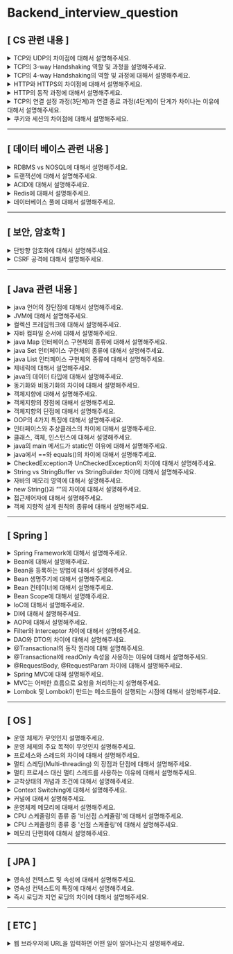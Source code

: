 # Backend_interview_question  

## [ CS 관련 내용 ]  

<details>
<summary>TCP와 UDP의 차이점에 대해서 설명해주세요. </summary>
<div markdown="1">  
<br>

![image](https://user-images.githubusercontent.com/67456294/185793406-cb3f0b74-5235-4e61-ae1a-9f1e084c8df2.png)

![image](https://user-images.githubusercontent.com/67456294/185793419-df382525-a5d8-4008-a9cb-2b6cf73e36b8.png)

  d
- TCP와 UDP는 둘 다 전송 계층에서 데이터를 보내기 위해 사용하는 프로토콜 입니다.  

[ TCP ] <br>
- TCP는 연결형 서비스로 가상 회선 방식을 제공합니다. <br>
  - 3-way handshaking과정을 통해 연결을 설정하고, 4-way handshaking을 통해 연결을 해제 <br>
- 높은 신뢰성을 보장하며, 연속성보다 신뢰성있는 전송이 중요할 때에 사용됩니다. <br>
- 인터넷 상에서 데이터를 메세지의 형태(세그먼트 라는 블록 단위)로 보내기 위해 IP와 함께 사용하는 프로토콜이며 <br>
  - TCP와 IP를 함께 사용하는데, IP가 데이터의 배달을 처리한다면 TCP는 패킷을 추적 및 관리합니다. <br><br>
  
[ UDP ] <br>
- UDP는 비연결형 서비스로 데이터그램 방식을 제공합니다. <br>
  - 연결을 위해 할당되는 논리적인 경로가 없습니다. <br>
  - 그렇기 때문에 각각의 패킷은 다른 경로로 전송되고, 각각의 패킷은 독립적인 관계를 지니게 됩니다. <br>
- 정보를 주고 받을 때 정보를 보내거나 받는다는 신호절차를 거치지 않습니다. <br>
- 신뢰성보다는 연속성이 중요한 서비스, 예를 들면 실시간 서비스(streaming)에 사용됩니다. <br><br>

[ 참고 ] <br>
- UDP와 TCP는 각각 별도의 포트 주소 공간을 관리하므로 같은 포트 번호를 사용해도 무방합니다. <br>
즉, 두 프로토콜에서 동일한 포트 번호를 할당해도 서로 다른 포트로 간주합니다. <br>

- 또한 같은 모듈(UDP or TCP) 내에서도 클라이언트 프로그램에서 동시에 여러 커넥션을 확립한 경우에는 서로 다른 포트 번호를 동적으로 할당합니다. <br><br>

</div>
</details>
  
  
  
<details>
<summary>TCP의 3-way Handshaking 역할 및 과정을 설명해주세요. </summary>
<div markdown="1">  
<br>

TCP의 3-way Handshaking 역할은 <br>
TCP/IP프로토콜을 이용해서 통신을 하는 응용프로그램이 데이터를 전송하기 전,<br>
데이터를 보내는 쪽과 받는 쪽 모두 데이터를 전송할 준비가 되었다는 것을 보장하고 <br>
실제로 데이터 전달을 시작하기전에 한 쪽이 다른 쪽에 준비되었다는 것을 알리는 것입니다. <br><br>

![image](https://user-images.githubusercontent.com/67456294/185748722-8db7622a-6c1f-44fe-a197-708decb46473.png)

TCP의 3-way Handshaking 과정은 다음과 같습니다. <br><br>
[STEP 1]<br>
A클라이언트는 B서버에 접속을 요청하는 SYN 패킷을 보냅니다. <br>
이때 A클라이언트는 SYN 을 보내고 SYN/ACK 응답을 기다리는SYN_SENT 상태가 되는 것입니다.

[STEP 2]<br>
B서버는 SYN요청을 받고 A클라이언트에게 요청을 수락한다는 ACK 와 SYN flag 가 설정된 패킷을 발송하고 <br>
A가 다시 ACK으로 응답하기를 기다립니다.<br>
이때 B서버는 SYN_RECEIVED 상태가 됩니다.

[STEP 3]<br>
A클라이언트는 B서버에게 ACK을 보내고 이후로부터는 연결이 이루어지고 데이터가 오가게 되는것입니다. <br> 
이때의 B서버 상태가 ESTABLISHED 입니다.
</div>
</details>
  
  
  
<details>
<summary> TCP의 4-way Handshaking의 역할 및 과정에 대해서 설명해주세요. </summary>
<div markdown="1">  
<br>
4-way Handshaking은 세션을 종료하기 위해 수행되는 절차입니다.<br>

![image](https://user-images.githubusercontent.com/67456294/185749379-f26f220e-809a-4e46-815f-438438d142d0.png)

TCP의 4-way Handshaking 과정은 다음과 같습니다. <br><br>
[STEP 1]<br>
클라이언트가 연결을 종료하겠다는 FIN플래그를 전송합니다.<br>

[STEP 2]<br>
서버는 일단 확인메시지를 보내고 자신의 통신이 끝날때까지 기다리는데 이 상태가 CLOSE_WAIT상태입니다.<br>

[STEP 3]<br>
서버가 통신이 끝났으면 연결이 종료되었다고 클라이언트에게 FIN플래그를 전송합니다.<br>

[STEP 4]<br>
클라이언트는 확인했다는 메시지를 보냅니다.<br>
TIME_WAIT Client는 Server로부터 FIN을 수신하더라도 일정시간(디폴트 240초) 동안 세션을 남겨놓고<br>
잉여 패킷을 기다리는 과정을 거치게 되는데 이 과정을 “TIME_WAIT” 라고 합니다. <br>
Server에서 FIN을 전송하기 전에 전송한 패킷이 Routing 지연이나 패킷 유실로 인한 재전송 등으로 인해 <br>
FIN패킷보다 늦게 도착하는 상황이 발생한다면 Client가 이미 세션을 종료한 후라서 이 패킷들이 Drop되거나 데이터는 유실되지 않도록 합니다.

</div>
</details>



<details>
<summary> HTTP와 HTTPS의 차이점에 대해서 설명해주세요. </summary>
<div markdown="1">  
<br>
  
HTTP는 따로 암호화 과정을 거치지 않기 때문에 중간에 외부에서 패킷을 가로채거나 수정할 수 있어 보안에 취약합니다. <br>
이를 보완하기 위해 나온 것이 HTTPS입니다. 중간에 암호화 계층을 거쳐서 패킷을 암호화합니다.
</div>
</details>



<details>
<summary> HTTP의 동작 과정에 대해서 설명해주세요. </summary>
<div markdown="1">  
<br>

- 서버 접속 -> 클라이언트 -> 요청 -> 서버 -> 응답 -> 클라이언트 -> 연결 종료

1. AOP 주요 용어 <br>
2. DNS 서버에 웹 서버의 호스트 이름을 IP 주소로 변경 요청 <br>
3. 웹 서버와 TCP 연결 시도 <br> - 3way-handshaking <br>
4. 클라이언트가 서버에게 요청 <br> 
- HTTP Request Message = Request Header + 빈 줄 + Request Body <br> 
- Request Header  <br> 
  - 요청 메소드 + 요청 URI + HTTP 프로토콜 버전 <br> 
    - GET /background.png HTTP/1.0 POST / HTTP 1.1 <br> 
    - Header 정보(key-value 구조) <br>
5. 서버가 클라이언트에게 데이터 응답 <br>
- HTTP Response Message = Response Header + 빈 줄 + Response Body <br> 
- Response Header <br> 
    - HTTP 프로토콜 버전 + 응답 코드 + 응답 메시지 <br> 
      - ex. HTTP/1.1 404 Not Found. <br> 
    - Header 정보(key-value 구조) <br> 
- 빈 줄 <br> 
  -  요청에 대한 모든 메타 정보가 전송되었음을 알리는 용도 <br> 
- Response Body <br> 
  - 응답 리소스 데이터 <br> 
    - 201, 204 상태 코드는 바디 미포함 <br> 
6. 서버 클라이언트 간 연결 종료 <br> 
  - 4way-handshaking <br> 
7. 웹 브라우저가 웹 문서 출력 <br> 
</div>
</details>



<details>
<summary> TCP의 연결 설정 과정(3단계)과 연결 종료 과정(4단계)이 단계가 차이나는 이유에 대해서 설명해주세요. </summary>
<div markdown="1">  
<br>
  
Client가 데이터 전송을 마쳤다고 하더라도 Server는 아직 보낼 데이터가 남아있을 수 있기 때문에 <br> 
일단 FIN에 대한 ACK만 보내고, 데이터를 모두 전송한 후에 자신도 FIN 메시지를 보내기 때문입니다. 
</div>
</details>



<details>
<summary> 쿠키와 세션의 차이점에 대해서 설명해주세요. </summary>
<div markdown="1">  
<br>
  
- HTTP 프로토콜의 특징<br>
  - 비연결 지향(Connectionless)<br>
    - 클라이언트가 request를 서버에 보내고, 서버가 클라이언트에 요청에 맞는 response를 보내면 바로 연결을 끊는다.<br>
  - 상태정보 유지 안 함(Stateless)<br>
    - 연결을 끊는 순간 클라이언트와 서버의 통신은 끝나며 상태 정보를 유지하지 않는다.<br>
- 쿠키와 세션의 필요성<br>
  - HTTP 프로토콜은 위와 같은 특징으로 모든 요청 간 의존관계가 없다.<br>
  - 즉, 현재 접속한 사용자가 이전에 접속했던 사용자와 같은 사용자인지 아닌지 알 수 있는 방법이 없다.<br>
  - 계속해서 연결을 유지하지 않기 때문에 리소스 낭비가 줄어드는 것이 큰 장점이지만, 통신할 때마다 새로 연결하기 때문에 클라이언트는 매 요청마다 인증을 해야 한다는 단점이 있다.<br>
  - 이전 요청과 현재 요청이 같은 사용자의 요청인지 알기 위해서는 상태를 유지해야 한다.<br>
  - HTTP 프로토콜에서 상태를 유지하기 위한 기술로 쿠키와 세션이 있다.<br>
- 쿠키(Cookie)란?<br>
  - 개념<br>
    - 클라이언트 로컬에 저장되는 키와 값이 들어있는 파일이다.<br>
    - 이름, 값, 유효 시간, 경로 등을 포함하고 있다.<br>
    - 클라이언트의 상태 정보를 브라우저에 저장하여 참조한다.<br>
  - 구성 요소<br>
    - 쿠키의 이름(name)<br>
    - 쿠키의 값(value)<br>
    - 쿠키의 만료시간(Expires)<br>
    - 쿠키를 전송할 도메인 이름(Domain)<br>
    - 쿠키를 전송할 경로(Path)<br>
    - 보안 연결 여부(Secure)<br>
    - HttpOnly 여부(HttpOnly)<br>
  - 동작방식<br>
    1. 웹브라우저가 서버에 요청<br>
    2. 상태를 유지하고 싶은 값을 쿠키(cookie)로 생성<br>
    3. 서버가 응답할 때 HTTP 헤더(Set-Cookie)에 쿠키를 포함해서 전송<br>
      - Set−Cookie: id=doy<br>
    4. 전달받은 쿠키는 웹브라우저에서 관리하고 있다가, 다음 요청 때 쿠키를 HTTP 헤더에 넣어서 전송<br>
      - cookie: id=doy<br>
    5. 서버에서는 쿠키 정보를 읽어 이전 상태 정보를 확인한 후 응답<br>
  - 쿠키 사용 예<br>
    - 아이디, 비밀번호 저장<br>
  - 쇼핑몰 장바구니<br>
  <br><br>
  
- 세션(Session)이란?<br>
  - 개념<br>
    - 일정 시간 동안 같은 브라우저로부터 들어오는 요청을 하나의 상태로 보고 그 상태를 유지하는 기술이다.<br>
    - 즉, 웹 브라우저를 통해 서버에 접속한 이후부터 브라우저를 종료할 때까지 유지되는 상태이다.<br>
  - 동작 방식<br>
    1. 웹브라우저가 서버에 요청<br>
    2. 서버가 해당 웹브라우저(클라이언트)에 유일한 ID(Session ID)를 부여함<br>
    3. 서버가 응답할 때 HTTP 헤더(Set-Cookie)에 Session ID를 포함해서 전송<br>
    쿠키에 Session ID를 JSESSIONID 라는 이름으로 저장<br>
      - Set−Cookie: JSESSIONID=xslei13f<br>
    4. 웹브라우저는 이후 웹브라우저를 닫기까지 다음 요청 때 부여된 Session ID가 담겨있는 쿠키를 HTTP 헤더에 넣어서 전송<br>
      - Cookie: JSESSIONID=xslei13f<br>
    5. 서버는 세션 ID를 확인하고, 해당 세션에 관련된 정보를 확인한 후 응답<br>
    - 세션 사용 예<br>
      - 로그인<br>
<br><br>

- 쿠키와 세션의 차이점<br>
  - 저장 위치<br>
    - 쿠키 : 클라이언트<br>
    - 세션 : 서버<br>
  - 보안<br>
    - 쿠키 : 클라이언트에 저장되므로 보안에 취약하다.<br>
    - 세션 : 쿠키를 이용해 Session ID만 저장하고 이 값으로 구분해서 서버에서 처리하므로 비교적 보안성이 좋다.<br>
  - 라이프사이클<br>
    - 쿠키 : 만료시간에 따라 브라우저를 종료해도 계속해서 남아 있을 수 있다.<br>
    - 세션 : 만료시간을 정할 수 있지만 브라우저가 종료되면 만료시간에 상관없이 삭제된다.<br>
  - 속도<br>
    - 쿠키 : 클라이언트에 저장되어서 서버에 요청 시 빠르다.<br>
    - 세션 : 실제 저장된 정보가 서버에 있으므로 서버의 처리가 필요해 쿠키보다 느리다.<br>

</div>
</details>



--------------------------------------------------------------------------------------------------------


## [ 데이터 베이스 관련 내용 ]  

<details>
<summary> RDBMS vs NOSQL에 대해서 설명해주세요. </summary>
<div markdown="1">  
<br>
  
- RDBMS <br>
  - DBMS는 데이터베이스를 이루는 객체들의 릴레이션을 통해서 데이터를 저장하는 데이터베이스입니다. <br>
  - SQL을 사용해 데이터의 저장, 질의, 수정, 삭제를 할 수 있으며 데이터를 효율적으로 보관하는 것을 목적으로 하고 구조화가 굉장히 중요합니다. <br>
  - 장점으로는 명확한 데이터 구조를 보장하고, 중복을 피할 수 있습니다. <br> 
- NOSQL <br>
  - NOSQL은 RDBMS에 비해 자유로운 형태로 데이터를 저장합니다. <br>
  - 또한 수평확장을 할 수 있고 분산처리를 지원합니다. <br>
  - 다양한 형태의 NOSQL 데이터베이스가 있고, 대표적으로 key-value store, bigtable, dynamo, document db, graph db 등이 있습니다. <br>

둘은 대체될 수 있는 것이 아니고, 각각 필요한 시점에 적절히 선택해서 사용해야 합니다. 둘 다 같이쓰는 상호보완적인 존재가 될 수도 있습니다.

</div>
</details>


<details>
<summary> 트랜잭션에 대해서 설명해주세요. </summary>
<div markdown="1">  
<br>

- 트랜잭션(Transaction) 이란 <br>
   - 데이터베이스의 상태를 변환시키는 하나의 논리적인 작업 단위를 구성하는 연산들의 집합이다. <br>
    - 예를들어, A계좌에서 B계좌로 일정 금액을 이체한다고 가정하자. <br>
     a. A계좌의 잔액을 확인한다. <br>
     b. A계좌의 금액에서 이체할 금액을 빼고 다시 저장한다. <br>
     c. B계좌의 잔액을 확인한다. <br>
     d. B계좌의 금액에서 이체할 금액을 더하고 다시 저장한다. <br>
    - 이러한 과정들이 모두 합쳐져 계좌이체라는 하나의 작업단위를 구성한다. <br>
  - 하나의 트랜잭션은 Commit 되거나 Rollback 된다. <br>
    - Commit 연산 <br>
      - 한개의 논리적 단위(트랜잭션)에 대한 작업이 성공적으로 끝나 데이터베이스가 다시 일관된 상태에 있을 때, 이 트랜잭션이 행한 갱신 연산이 완료된 것을 트랜잭션 관리자에게 알려주는 연산이다. <br>
    - Rollback 연산 <br>
      - 하나의 트랜잭션 처리가 비정상적으로 종료되어 데이터베이스의 일관성을 깨뜨렸을 때, 이 트랜잭션의 일부가 정상적으로 처리되었더라도 트랜잭션의 원자성을 구현하기 위해 이 트랜잭션이 행한 모든 연산을 취소(Undo)하는 연산이다. <br>
      - Rollback 시에는 해당 트랜잭션을 재시작하거나 폐기한다. <br>
  - 데이터베이스 응용 프로그램은 트랜잭션들의 집합으로 정의 할 수 있다. <br>
- 트랜잭션의 필요성 <br>
  - 현금 인출기를 작동하는 도중에 기계오류나 정전 등과 같은 예기치 않은 상황이 발생하여 카드가 나오지 않거나 기계가 멈추는 경우 <br>
  - 각각 다른 지점의 은행에서 동시에 인출할 때, 하나의 지점이 다른 지점에서 저장한 잔액을 덮어 쓰는 경우 <br>
  - 위와 같은 상황이 발생되지 않도록 방지하기 위해, 즉, 트랜잭션의 성질인 ACID를 제공받기 위해 트랜잭션을 사용한다. <br><br>
  
- 트랜잭션의 상태 <br>
![image](https://user-images.githubusercontent.com/67456294/202310579-76b6d114-b199-433d-b0e9-85a01dcf3449.png)


  - 활동(Active) <br>
    - 트랜잭션이 실행 중에 있는 상태, 연산들이 정상적으로 실행 중인 상태 <br>
  - 장애(Failed) <br>
    - 트랜잭션이 실행에 오류가 발생하여 중단된 상태 <br>
  - 철회(Aborted) <br>
    - 트랜잭션이 비정상적으로 종료되어 Rollback 연산을 수행한 상태 <br>
  - 부분 완료(Partially Committed) <br>
    - 트랜잭션이 마지막 연산까지 실행했지만, Commit 연산이 실행되기 직전의 상태 <br>
  - 완료(Committed) <br>
    - 트랜잭션이 성공적으로 종료되어 Commit 연산을 실행한 후의 상태 <br>

</div>
</details>


<details>
<summary> ACID에 대해서 설명해주세요. </summary>
<div markdown="1">  
<br>

ACID는 트랜잭션이 안전하게 수행된다는 것을 보장하기 위한 성질입니다. <br><br> 
- Atomicity(원자성): 트랜잭션의 연산은 모든 연산이 완벽히 수행되어야 하며, 한 연산이라도 실패하면 트랜잭션은 실패해야 합니다.<br>
- Consistency(일관성): 트랜잭션은 유효한 상태로만 변경될 수 있습니다.<br>
- Isolation(고립성): 트랜잭션은 동시에 실행될 경우 다른 트랜잭션에 의해 영향을 받지 않고 독립적으로 실행되어야 합니다.<br>
- Durability(내구성): 트랜잭션이 커밋된 이후에는 시스템 오류가 발생하더라도 커밋된 상태로 유지되는 것을 보장해야 합니다. <br>

</div>
</details>


<details>
<summary> Redis에 대해서 설명해주세요. </summary>
<div markdown="1">  
<br>

- Redis는 key-value store NOSQL DB입니다. <br>
- 싱글스레드로 동작하며 자료구조를 지원합니다. 그리고 다양한 용도로 사용될 수 있도록 다양한 기능을 지원합니다. <br>
- 데이터의 스냅샷 혹은 AOF 로그를 통해 복구가 가능해서 어느정도 영속성도 보장됩니다. <br>
</div>
</details>



<details>
<summary> 데이터베이스 풀에 대해서 설명해주세요. </summary>
<div markdown="1">  
<br>
  
- Connection Pool <br>
  - 클라이언트의 요청에 따라 각 어플리케이션의 스레드에서 데이터베이스에 접근하기 위해서는 Connection이 필요하다. <br>
  - Connection pool은 이런 Connection을 여러 개 생성해 두어 저장해 놓은 공간(캐시), 또는 이 공간의 Connection을 필요할 때 꺼내 쓰고 반환하는 기법을 말한다. <br>
  ![image](https://user-images.githubusercontent.com/67456294/202581000-e485f7a6-7181-42d9-89fa-d9dc2fed92cc.png)
  
<br>
  
- DB에 접근하는 단계 <br>
  1. 웹 컨테이너가 실행되면서 DB와 연결된 Connection 객체들을 미리 생성하여 pool에 저장한다. <br>
  2. DB에 요청 시, pool에서 Connection 객체를 가져와 DB에 접근한다. <br>
  3. 처리가 끝나면 다시 pool에 반환한다. <br>
  
  ![image](https://user-images.githubusercontent.com/67456294/202581112-0aaea334-acb2-49d1-9f16-6faacefb3287.png)

  <br>
  
- Connction이 부족하면? <br>
  - 모든 요청이 DB에 접근하고 있고 남은 Conncetion이 없다면, 해당 클라이언트는 대기 상태로 전환시키고 Pool에 Connection이 반환되면 대기 상태에 있는 클라이언트에게 순차적으로 제공된다. <br>
- 왜 사용할까? <br>
  - 매 연결마다 Connection 객체를 생성하고 소멸시키는 비용을 줄일 수 있다. <br>
  - 미리 생성된 Connection 객체를 사용하기 때문에, DB 접근 시간이 단축된다. <br>
  - DB에 접근하는 Connection의 수를 제한하여, 메모리와 DB에 걸리는 부하를 조정할 수 있다. <br>
- Thread Pool <br>
  - 비슷한 맥락으로 Thread pool이라는 개념도 있다. <br>
  - 이 역시 매 요청마다 요청을 처리할 Thread를 만드는것이 아닌, 미리 생성한 pool 내의 Thread를 소멸시키지 않고 재사용하여 효율적으로 자원을 활용하는 기법. <br>
- Thread Pool과 Connection pool <br>
  - WAS에서 Thread pool과 Connection pool내의 Thread와 Connection의 수는 직접적으로 메모리와 관련이 있기 때문에, <br>
  많이 사용하면 할 수록 메모리를 많이 점유하게 된다. 그렇다고 반대로 메모리를 위해 적게 지정한다면, 서버에서는 많은 요청을 처리하지 못하고 대기 할 수 밖에 없다. <br>
  - 보통 WAS의 Thread의 수가 Conncetion의 수보다 많은 것이 좋은데, 그 이유는 모든 요청이 DB에 접근하는 작업이 아니기 때문이다. <br>
  
  
</div>
</details>


--------------------------------------------------------------------------------------------------------

## [ 보안, 암호학 ] 


<details>
<summary> 단방향 암호화에 대해서 설명해주세요. </summary>
<div markdown="1">  
<br>

단방향 암호화는 복호화 불가능한 암호화라고 합니다. <br> 
대부분 해시 알고리즘을 이용해서 구현하며, 민감정보를 데이터베이스에 저장할 때 해당 방식을 사용합니다.<br>

보통의 단방향 암호화는  무차별 대입 공격에 취약합니다. <br> 
따라서 이런 정보를 저장하기 위해 bcrypt와 같은 방식을 사용합니다. <br>

해시란 말에서 알 수 있듯이 충돌가능성이 있습니다. <br>
이렇게 복호화 불가능한 암호화 방식이 위험하다는 것은 해시 충돌을 일으켰다는 말로 이해해도 됩니다.
</div>
</details>



<details>
<summary> CSRF 공격에 대해서 설명해주세요. </summary>
<div markdown="1">  
<br>

- 개념<br>
  - Cross-site request forgery, CSRF, XSRF, 사이트 간 요청 위조<br>
  - 사용자가 웹사이트에 로그인한 상태에서 사이트 간 요청 위조 공격 코드가 삽입된 페이지를 열면, 공격 대상이 되는 웹사이트는 위조된 공격 명령이 믿을 수 있는 사용자로부터 발송된 것으로 판단하게 되어 공격에 노출된다.<br>
- 방어 방법<br>
  - XSS와 마찬가지로, 입력 필터링은 중요한 문제이다.<br>
  - 모든 민감한 동작에 필수로 요구되는 확인 절차가 항상 수행되도록 한다.<br>
  - 민감한 동작에 사용되는 쿠키는 짧은 수명만 갖도록 한다.<br>
- [참고] XSS vs CSRF<br>
  - 사이트 간 스크립팅(XSS)을 이용한 공격이 사용자가 특정 웹사이트를 신용하는 점을 노린 것이라면,<br>
  - 사이트간 요청 위조(CSRF)는 특정 웹사이트가 사용자의 웹 브라우저를 신용하는 상태를 노린 것이다.<br>
</div>
</details>


--------------------------------------------------------------------------------------------------------


## [ Java 관련 내용 ]  



<details>
<summary> java 언어의 장단점에 대해서 설명해주세요. </summary>
<div markdown="1">  
<br>
  
- 장점 <br>
  - 운영체제에 독립적이다. <br>
    - JVM에서 동작하기 때문에, 특정 운영체제에 종속되지 않는다. <br>
  - 객체지향 언어이다. <br>
    - 객체지향적으로 프로그래밍 하기 위해 여러 언어적 지원을 하고있다. (캡슐화, 상속, 추상화, 다형성 등) <br>
    - 객체지향 패러다임의 특성상 비교적 이해하고 배우기 쉽다. <br>
  - 자동으로 메모리 관리를 해준다. <br>
    - JVM에서 Garbage Collector라고 불리는 데몬 쓰레드에 의해 GC(Garbage Collection)가 일어난다. <br>
    GC로 인해 별도의 메모리 관리가 필요 없으며 비지니스 로직에 집중할 수 있다. <br>
  - 오픈소스이다. <br>
    - 정확히 말하면 OpenJDK가 오픈소스이다. OracleJDK는 사용 목적에 따라서 유료가 될 수 있다. <br>
    - 많은 Java 개발자가 존재하고 생태계가 잘 구축되어있다. 덕분에 오픈소스 라이브러리가 풍부하며 잘 활용한다면 짧은 개발 시간 내에 안정적인 애플리케이션을 쉽게 구현할 수 있다. <br>
  - 멀티스레드를 쉽게 구현할 수 있다. <br>
    - 자바는 스레드 생성 및 제어와 관련된 라이브러리 API를 제공하고 있기 때문에 실행되는 운영체제에 상관없이 멀티 스레드를 쉽게 구현할 수 있다. <br>
  - 동적 로딩(Dynamic Loading)을 지원한다. <br>
    - 애플리케이션이 실행될 때 모든 객체가 생성되지 않고, 각 객체가 필요한 시점에 클래스를 동적 로딩해서 생성한다. <br>
    - 또한 유지보수 시 해당 클래스만 수정하면 되기 때문에 전체 애플리케이션을 다시 컴파일할 필요가 없다. 따라서 유지보수가 쉽고 빠르다. <br>
- 단점 <br>
  - 비교적 속도가 느리다. <br>
    - 자바는 한 번의 컴파일링으로 실행 가능한 기계어가 만들어지지 않고 JVM에 의해 기계어로 번역되고 실행하는 과정을 거치기 때문에 <br>
    C나 C++의 컴파일 단계에서 만들어지는 완전한 기계어보다는 속도가 느리다. <br> 
    - 그러나 하드웨어의 성능 향상과 바이트 코드를 기계어로 변환해주는 JIT 컴파일러 같은 기술 적용으로 JVM의 기능이 향상되어 속도의 격차가 많이 줄어들었다.<br>
  - 예외처리가 불편하다. <br>
    - 프로그래머 검사가 필요한 예외가 등장한다면 무조건 프로그래머가 선언을 해줘야 한다. <br> <br>
    
</div>
</details>



<details>
<summary> JVM에 대해서 설명해주세요. </summary>
<div markdown="1">  
<br>
  
  ![image](https://github.com/developerOlive/Backend_interview_question/assets/67456294/95de439e-875c-41db-b728-ebc20b0ad355)


- JVM은, 다른 프로그램을 실행시키는 것이 목적이다.<br>
갖춘 기능으로는 크게 2가지로 말할 수 있다.<br>

1. 자바 프로그램이 어느 기기나 운영체제 상에서도 실행될 수 있도록 하는 것
2. 프로그램 메모리를 관리하고 최적화하는 것 <br><br>
  
- 개발자들이 말하는 JVM은 보통 자바 앱에 대한 리소스를 대표하고 통제하는 서버를 지칭한다.<br>

- 자바 애플리케이션을 클래스 로더를 통해 읽어들이고, 자바 API와 함께 실행하는 역할 그리고
  - JAVA와 OS 사이에서 중개자 역할을 수행하여 OS에 구애받지 않고 재사용을 가능하게 해준다.<br><br>
  

</div>
</details>



<details>
<summary> 컬렉션 프레임워크에 대해서 설명해주세요. </summary>
<div markdown="1">  
<br>

![image](https://user-images.githubusercontent.com/67456294/200197961-c54dc32f-7108-41e8-80c1-470c3cc36623.png)

<br>

객체, 데이터들을 효율적으로 관리 할 수 있는 자료구조들이 있는 라이브러리를 컬렉션 프레임워크라고 합니다. <br> <br>

- Map <br>
  - 검색할 수 있는 인터페이스 <br>
  - 데이터를 삽입할 때 Key와 Value의 형태로 삽입되며, Key를 이용해서 Value를 얻을 수 있다. <br>
- Collection <br>
  - List <br>
    - 순서가 있는 Collection <br>
    - 데이터를 중복해서 포함할 수 있다. <br>
  - Set <br>
    - 집합적인 개념의 Collection <br>
    - 순서의 의미가 없다. <br>
    - 데이터를 중복해서 포함할 수 없다. <br>
    
</div>
</details>


<details>
<summary> 자바 컴파일 순서에 대해서 설명해주세요. </summary>
<div markdown="1">  
<br><br> 

  ![image](https://github.com/developerOlive/Backend_interview_question/assets/67456294/0bf7a8ee-d166-44f4-9afe-ad1ddc115163)

  <br><br>
1. 개발자가 자바 소스코드(.java)를 작성합니다. <br><br>

2. 자바 컴파일러(Java Compiler)가 자바 소스파일을 컴파일합니다. <br>
이 때 나오는 파일이 자바 바이트 코드(.class)파일이고  <br>
아직 컴퓨터가 읽을 수 없는 상태이며,  <br>
자바 가상 머신이 이해할 수 있는 코드입니다. <br><br>

3. 컴파일된 바이트 코드를 JVM의 클래스로더(Class Loader)에게 전달합니다.<br><br>

4. 클래스 로더는 동적로딩(Dynamic Loading)을 통해 필요한 클래스들을 로딩 및 링크하여 런타임 데이터 영역(Runtime Data area), <br>
  즉 JVM의 메모리에 올립니다.<br>

  - 클래스 로더 세부 동작.<br>
    - 로드 : 클래스 파일을 가져와서 JVM의 메모리에 로드합니다.<br>
    - 검증 : 자바 언어 명세(Java Language Specification) 및 JVM 명세에 명시된 대로 구성되어 있는지 검사합니다.<br>
    - 준비 : 클래스가 필요로 하는 메모리를 할당합니다. (필드, 메서드, 인터페이스 등등).<br>
    - 분석 : 클래스의 상수 풀 내 모든 심볼릭 레퍼런스를 다이렉트 레퍼런스로 변경합니다.<br>
    - 초기화 : 클래스 변수들을 적절한 값으로 초기화합니다. (static 필드).<br><br>
 
 5. 실행엔진(Execution Engine)은 JVM 메모리에 올라온 바이트 코드들을 명령어 단위로 하나씩 가져와서 실행합니다. <br>
  이때, 실행 엔진은 두가지 방식으로 변경합니다. <br>

   - 인터프리터 : 
    - 바이트 코드 명령어를 하나씩 읽어서 해석하고 실행합니다.<br>
    - 하나하나의 실행은 빠르나, 전체적인 실행 속도가 느리다는 단점을 가집니다.<br>
  
   - JIT 컴파일러(Just-In-Time Compiler) : <br>
    - 인터프리터의 단점을 보완하기 위해 도입된 방식으로 <br>
      - 바이트 코드 전체를 컴파일하여 바이너리 코드로 변경하고 이후에는 해당 메서드를 더이상 인터프리팅 하지 않고, 바이너리 코드로 직접 실행하는 방식입니다. <br>
    - 하나씩 인터프리팅하여 실행하는 것이 아니라 바이트 코드 전체가 컴파일된 바이너리 코드를 실행하는 것이기 때문에 전체적인 실행속도는 인터프리팅 방식보다 빠릅니다. <br><br>

  
  ![image](https://github.com/developerOlive/Backend_interview_question/assets/67456294/152de882-bf58-4b83-b4f4-8210f3a41d16)

<br><br>
</div>
</details>




<details>
<summary> java Map 인터페이스 구현체의 종류에 대해서 설명해주세요. </summary>
<div markdown="1">  
<br>

- HashMap <br>
  - Entry<K,V>의 배열로 저장되며, 배열의 index는 내부 해쉬 함수를 통해 계산된다. <br>
  - 내부 hash값에 따라서 키순서가 정해지므로 특정 규칙없이 출력된다. <br>
  - key와 value에 null값을 허용한다. <br>
  - 비동기 처리 <br>
  -  시간복잡도: O(1) <br>

- LinkedHashMap <br>
  - HashMap을 상속받으며, Linked List로 저장된다. <br>
  - 입력 순서대로 출력된다. <br>
  - 비동기 처리 <br>
  - 시간복잡도: O(n) <br>
- TreeMap <br>
  - 내부적으로 레드-블랙 트리(Red-Black tree)로 저장된다. <br>
  - 키값이 기본적으로 오름차순 정렬되어 출력된다. <br>
  - 키값에 대한 Compartor 구현으로 정렬 방법을 지정할 수 있다. <br>
  - 시간복잡도: O(logn) <br>
- ConCurrentHashMap <br>
  - multiple lock <br>
  - update할 때만 동기 처리 <br>
  - key와 value에 null값을 허용하지 않는다. <br>
- HashTable <br>
  - single lock <br>
  - 모든 메서드에 대해 동기 처리 <br>
  - key와 value에 null값을 허용하지 않는다. <br>
</div>
</details>



<details>
<summary> java Set 인터페이스 구현체의 종류에 대해서 설명해주세요. </summary>
<div markdown="1">  
<br>
  
- HashSet <br>
   - 저장 순서를 유지하지 않는 데이터의 집합이다. <br>
   - 해시 알고리즘(hash algorithm)을 사용하여 검색 속도가 매우 빠르다. <br>
   - 내부적으로 HashMap 인스턴스를 이용하여 요소를 저장한다. <br>
- LinkedHashSet <br>
   - 저장 순서를 유지하는 HashSet <br>
- TreeSet <br>
  - 데이터가 정렬된 상태로 저장되는 이진 탐색 트리(binary search tree)의 형태로 요소를 저장한다. <br>
   - 이진 탐색 트리 중에 성능을 향상시킨 레드-블랙 트리(Red-Black tree)로 구현되어 있다. <br>
   - Compartor 구현으로 정렬 방법을 지정할 수 있다. <br>
</div>
</details>



<details>
<summary> java List 인터페이스 구현체의 종류에 대해서 설명해주세요. </summary>
<div markdown="1">  
<br>
  
- ArrayList <br>
   - 단방향 포인터 구조로 각 데이터에 대한 인덱스를 가지고 있어 데이터 검색에 적합하다. <br>
   - 데이터의 삽입, 삭제 시 해당 데이터 이후 모든 데이터가 복사되므로 삽입, 삭제가 빈번한 데이터에는 부적합하다. <br>
- LinkedList <br>
   - 양방향 포인터 구조로 데이터의 삽입, 삭제 시 해당 노드의 주소지만 바꾸면 되므로 삽입, 삭제가 빈번한 데이터에 적합하다. <br>
   - 데이터의 검색 시 처음부터 노드를 순회하므로 검색에는 부적합하다. <br>
   - 스택, 큐, 양방향 큐 등을 만들기 위한 용도로 쓰인다. <br>
- Vector <br>
   - 내부에서 자동으로 동기화 처리가 일어난다. <br>
   - 성능이 좋지 않고 무거워 잘 쓰이지 않는다. <br>
</div>
</details>

  

<details>
<summary> 제네릭에 대해서 설명해주세요. </summary>
<div markdown="1">  
<br>
제네릭은 자바의 타입 안정성을 맡고 있습니다. <br>
컴파일 과정에서 타입체크를 해주는 기능으로 객체의 타입을 컴파일 시에 체크하기 때문에 <br> 
객체의 타입 안정성을 높이고 형변환의 번거로움을 줄여줍니다. 
</div>
</details>



<details>
<summary> java의 데이터 타입에 대해서 설명해주세요. </summary>
<div markdown="1">  
<br>
  
1. 기본 데이터 타입(Primitive Data Type) <br>
- 기본 타입의 종류는 byte, short, char, int, float, double, boolean이 있다. <br>
  - 정수형 : byte, short, int, long <br>
  - 실수형 : float, double <br>
  - 논리형 : boolean(ture/false) <br>
  - 문자형 : char <br>
- 기본 타입의 크기가 작고 고정적이기 때문에 메모리의 Stack 영역에 저장된다. <br><br>
2. 참조 타입(Reference Data Type) <br>
- 참조 타입의 종류는 class, array, interface, Enumeration이 있다. <br>
    - 기본형을 제외하고는 모두 참조형이다. <br>
    - new 키워드를 이용하여 객체를 생성하여 데이터가 생성된 주소를 참조하는 타입이다. <br>
    - String, StringBuffer, List, 개인이 만든 클래스 등 <br>
    - String과 배열은 참조 타입과 달리 new 없이 생성이 가능하지만 기본 타입이 아닌 참조 타입이다. <br>
- 참조 타입의 데이터의 크기가 가변적, 동적이기 때문에 동적으로 관리되는 Heap 영역에 저장된다. <br>
- 더 이상 참조하는 변수가 없을 때 가비지 컬렉션에 의해 파괴된다. <br>
- 참조 타입은 값이 저장된 곳의 주소를 저장하는 공간으로 객체의 주소를 저장한다. (Call-By-Value) <br> <br>
</div>
</details>



<details>
<summary> 동기화와 비동기화의 차이에 대해서 설명해주세요. </summary>
<div markdown="1">  
<br>

- 동기화(Syncronous) <br>
  - 한 자원에 동시에 접근하는 것 제한 <br>
  - 순차적으로 진행 <br> 
  - 다음에 실행될 명령은 현재 실행 중인 명령 종료 시까지 대기 (대기시간 버퍼링 발생) <br>
  - 서버와 클라이언트가 주고 받는 것이 동시에 이루어지는 형태 <br>
  - 시간적인 동기화가 필요한 곳에 많이 사용 <br>
  - ex. 현금인출기 <br>
  - Java에서 synchronized 키워드 사용 <br> 
    - 자바에서 멀티 스레드 접근 제한 키워드 <br>
    - 메소드 단위, 블록 단위 적용 가능 <br>
    - 단, 메소드 단위로 지정할 경우 메소드 전체에 lock이 걸리기 때문에 가능하면 블록 활용 (임계 영역은 작을 수록 좋음) <br>
<br>

- 비동기화(Asyncronous) <br>
  - 현재 실행 중인 명령이 종료되지 않아도 다음 명령 실행 가능 <br>
  - Callback 함수를 통해 결과 확인 <br>
  - ex. Ajax, Thread <br>
</div>
</details>



<details>
<summary> 객체지향에 대해서 설명해주세요. </summary>
<div markdown="1">  
<br>

- 객체(Object) <br>
  - 현실세계의 실체 및 개념을 반영하는 상태(Status)와 행위(Behavior)를 정의한 데이터의 집합 <br> <br> 
- 객체지향(Object-Oriented) 프로그래밍 <br>
  - 각자의 역할을 지닌 객체들끼리 서로 메시지를 주고받으며 동작할 수 있도록 프로그래밍 하는 것 <br><br>
- 객체 지향 모델링은 기능이 아닌 객체가 중심이 되며 "누가 어떤 일을 할 것인가?"가 핵심이 된다. <br>
즉, 객체를 도출하고 각각의 역할을 정의해 나가는 것에 초점을 맞춘다.
</div>
</details>



<details>
<summary> 객체지향의 장점에 대해서 설명해주세요. </summary>
<div markdown="1">  
<br>

객체를 중심으로 프로그래밍하기 때문에, <br>
- 사람의 관점에서 프로그램을 이해하고 파악하기 쉽다.<br>
- 클래스 단위로 모듈화시켜서 개발할 수 있으므로 대형 프로젝트처럼 여러 명, 여러 회사에서 개발이 필요할 시 업무 분담이 쉽다. <br>
- 재사용성, 확장성, 융통성이 높다.<br>

이러한 장점 때문에 디버깅과 유지보수가 용이하고 설계과 분석이 비교적 쉽다.<br>
</div>
</details>



<details>
<summary> 객체지향의 단점에 대해서 설명해주세요. </summary>
<div markdown="1">  
<br>

- 설계 시 많은 시간과 노력이 필요하다. <br>
- 사람이 이해하고 작성하기 편한 방식으로 코드를 나누기 때문에, 컴퓨터가 이해하는데 시간이 걸려 실행하는 속도가 느려지거나 저장 공간을 많이 차지한다. <br>


</div>
</details>



<details>
<summary> OOP의 4가지 특징에 대해서 설명해주세요. </summary>
<div markdown="1">  
<br>
1. 추상화(Abstraction) <br>
  - 구체적인 사물들의 공통적인 특징을 파악해서 이를 하나의 개념(집합)으로 다루는 것 <br> <br>
2.캡슐화(Encapsulation) <br>
- 정보 은닉(information hiding): 필요가 없는 정보는 외부에서 접근하지 못하도록 제한하는 것 <br> 
- 높은 응집도, 낮은 결합도를 유지하여 유연함과 유지보수성 증가 <br> <br>
3. 일반화 관계(Inheritance, 상속) <br>
- 여러 개체들이 가진 공통된 특성을 부각시켜 하나의 개념이나 법칙으로 성립시키는 과정 <br> <br>
4. 다형성(Polymorphism) <br>
- 서로 다른 클래스의 객체가 같은 메시지를 받았을 때 각자의 방식으로 동작하는 능력 <br>
- 오버라이딩(Overriding), 오버로딩(Overloading) <br>
</div>
</details>



<details>
<summary> 인터페이스와 추상클래스의 차이에 대해서 설명해주세요. </summary>
<div markdown="1">  
<br>
추상 클래스(Abstract Class) <br>
&nbsp; * 개념: abstract 키워드로 선언된 클래스 <br>
&nbsp; &nbsp; a. 추상 메서드를 최소 한 개 이상 가지고 abstract로 선언된 클래스 <br>
&nbsp; &nbsp; &nbsp; -- 최소 한 개의 추상 메서드를 포함하는 경우 반드시 추상 클래스로 선언하여야 한다. <br>
&nbsp; &nbsp; b. 추상 메서드가 없어도 abstract로 선언한 클래스 <br>
&nbsp; &nbsp; &nbsp; -- 그러나 추상 메서드가 하나도 없는 경우라도 추상 클래스로 선언할 수 있다. <br> <br>
&nbsp; * 추상 클래스의 구현 <br>
&nbsp; &nbsp; -- 서브 클래스에서 슈퍼 클래스의 모든 추상 메서드를 오버라이딩하여 실행가능한 코드로 구현한다. <br> <br>
&nbsp; * 추상 클래스의 목적 <br>
&nbsp; &nbsp; -- 객체(인스턴스)를 생성하기 위함이 아니며, 상속을 위한 부모 클래스로 활용하기 위한 것이다. <br>
&nbsp; &nbsp; -- 여러 클래스들의 공통된 부분을 추상화(추상 메서드) 하여 상속받는 클래스에게 구현을 강제화하기 위한 것이다. <br>
&nbsp; &nbsp; -- 즉, 추상 클래스의 추상 메서드를 자식 클래스가 구체화하여 그 기능을 확장하는 데 목적이 있다. <br> <br>

```java
abstract class Shape { // 추상 클래스
  Shape() {...}
  void edit() {...}
  abstract public void draw(); // 추상 메서드
}
```
<br> 

```java
/* 추상 클래스의 구현 */
class Circle extends Shape {
  public void draw() { System.out.println("Circle"); } // 추상 메서드 (오버라이딩)
  void show() { System.out.println("동그라미 모양"); }
}
```

<br>
인터페이스(Interface) <br>
&nbsp; * 개념: 추상 메서드와 상수만을 포함하며, interface 키워드를 사용하여 선언한다. <br>
&nbsp; &nbsp; - 인터페이스의 구현 <br>
&nbsp; &nbsp; &nbsp; -- 인터페이스를 상속받고, 추상 메서드를 모두 구현한 클래스를 작성한다. <br>
&nbsp; &nbsp; &nbsp; -- implements 키워드를 사용하여 구현한다. <br> <br>
&nbsp; &nbsp; - 인터페이스의 목적 <br>
&nbsp; &nbsp; &nbsp; -- 상속받을 서브 클래스에게 구현할 메서드들의 원형을 모두 알려주어, 클래스가 자신의 목적에 맞게 메서드를 구현하도록 하는 것이다. <br>
&nbsp; &nbsp; &nbsp; -- 구현 객체의 같은 동작을 보장하기 위한 목적이 있다. <br>
&nbsp; &nbsp; &nbsp; -- 즉, 서로 관련이 없는 클래스에서 공통적으로 사용하는 방식이 필요하지만 기능을 각각 구현할 필요가 있는 경우에 사용한다. <br> <br>
&nbsp; &nbsp; - 인터페이스의 특징 <br>
&nbsp; &nbsp; &nbsp; a. 인터페이스는 상수 필드와 추상 메서드만으로 구성된다. <br>
&nbsp; &nbsp; &nbsp; b. 모든 메서드는 추상 메서드로서, abstract public 속성이며 생략 가능하다. <br>
&nbsp; &nbsp; &nbsp; c. 상수는 public static final 속성이며, 생략하여 선언할 수 있다. <br>
&nbsp; &nbsp; &nbsp; d. 인터페이스를 상속받아 새로운 인터페이스를 만들 수 있다. <br>


```java
/* 인터페이스의 개념 */
interface Phone { // 인터페이스
  int BUTTONS = 20; // 상수 필드 (public static final int BUTTONS = 20;과 동일)
  void sendCall(); // 추상 메서드 (abstract public void sendCall();과 동일)
  abstract public void receiveCall(); // 추상 메서드
}
```


```java
/* 인터페이스의 구현 */
class FeaturePhone implements Phone {
  // Phone의 모든 추상 메서드를 구현한다.
  public void sendCall() {...}
  public void receiveCall() {...}

  // 추가적으로 다른 메서드를 작성할 수 있다.
  public int getButtons() {...}
}
```

</div>
</details>


<details>
<summary> 클래스, 객체, 인스턴스에 대해서 설명해주세요. </summary>
<div markdown="1">  
<br>

- 클래스
  - 객체를 만들어 내기 위한 설계도 혹은 
  - 연관되어 있는 변수와 메서드의 집합
  
- 객체(Object)
  - 소프트웨어 세계에 구현할 대상
  - 클래스에 선언된 모양 그대로 생성된 실체
  - '클래스의 인스턴스(instance)' 라고도 부른다.
  - 객체는 모든 인스턴스를 대표하는 포괄적인 의미를 갖는다.
  - oop의 관점에서 클래스의 타입으로 선언되었을 때 '객체'라고 부른다.

- 인스턴스(Instance)
  - 설계도를 바탕으로 소프트웨어 세계에 구현된 구체적인 실체
    - 즉, 객체를 소프트웨어에 실체화 하면 그것을 '인스턴스'라고 부른다.
    - 실체화된 인스턴스는 메모리에 할당된다.
  - 인스턴스는 객체에 포함된다고 볼 수 있다.
  - oop의 관점에서 객체가 메모리에 할당되어 실제 사용될 때 '인스턴스'라고 부른다.
  - 추상적인 개념(또는 명세)과 구체적인 객체 사이의 관계 에 초점을 맞출 경우에 사용한다.
    - '~의 인스턴스' 의 형태로 사용된다.
    - 객체는 클래스의 인스턴스다.
    - 객체 간의 링크는 클래스 간의 연관 관계의 인스턴스다.
    - 실행 프로세스는 프로그램의 인스턴스다.
  - 즉, 인스턴스라는 용어는 반드시 클래스와 객체 사이의 관계로 한정지어서 사용할 필요는 없다.
  - 인스턴스는 어떤 원본(추상적인 개념)으로부터 '생성된 복제본'을 의미한다.


```java
/* 클래스 */
public class Animal {
  ...
}
/* 객체와 인스턴스 */
public class Main {
  public static void main(String[] args) {
    Animal cat, dog; // '객체'

    // 인스턴스화
    cat = new Animal(); // cat은 Animal 클래스의 '인스턴스'(객체를 메모리에 할당)
    dog = new Animal(); // dog은 Animal 클래스의 '인스턴스'(객체를 메모리에 할당)
  }
}
```
<br><br>
- Q. 클래스 VS 객체 <br>
  - 클래스는 '설계도', 객체는 '설계도로 구현한 모든 대상'을 의미한다. <br><br>
- Q. 객체 VS 인스턴스 <br>
  - 클래스의 타입으로 선언되었을 때 객체라고 부르고, 그 객체가 메모리에 할당되어 실제 사용될 때 인스턴스라고 부른다. <br>
  - 객체는 현실 세계에 가깝고, 인스턴스는 소프트웨어 세계에 가깝다. <br>
  - 객체는 '실체', 인스턴스는 '관계'에 초점을 맞춘다. <br>
  - 객체를 '클래스의 인스턴스'라고도 부른다. <br>
  - '방금 인스턴스화하여 레퍼런스를 할당한' 객체를 인스턴스라고 말하지만, 이는 원본(추상적인 개념)으로부터 생성되었다는 것에 의미를 부여하는 것일 뿐 엄격하게 객체와 인스턴스를 나누긴 어렵다. <br><br>
- 추상화 기법 <br>
1. 분류(Classification) <br>
   - 객체 -> 클래스 <br>
   - 실재하는 객체들을 공통적인 속성을 공유하는 범부 또는 추상적인 개념으로 묶는 것 <br>
2. 인스턴스화(Instantiation) <br>
   - 클래스 -> 인스턴스 <br>
    - 분류의 반대 개념. 범주나 개념으로부터 실재하는 객체를 만드는 과정 <br>
    - 구체적으로 클래스 내의 객체에 대해 특정한 변형을 정의하고, 이름을 붙인 다음, 그것을 물리적인 어떤 장소에 위치시키는 등의 작업을 통해 인스턴스를 만드는 것을 말한다. 
<br>
</div>
</details>



<details>
<summary> java의 main 메서드가 static인 이유에 대해서 설명해주세요. </summary>
<div markdown="1">  
<br>

- static 키워드 <br>
  - static 멤버는 클래스 로딩(프로그램 시작) 시 메모리에 로드되어 인스턴스를 생성하지 않아도 호출이 가능하다. <br>
- main 메서드가 static인 이유 <br>
  - public static void main(String[] args){...} <br>
  - 위와 같은 형식은 java에서의 main() 관례이다. 위와 같은 시그니처를 가진 메소드가 없으면 실행되지 않는다. <br>
  - JVM은 인스턴스가 없는 클래스의 main()을 호출해야하기 때문에 static이어야 한다. <br>
- JVM과 static <br>
  - 코드를 실행하면 컴파일러가 .java 코드를 .class(byte code)로 변환한다. <br>
  - 클래스 로더가 .class파일을 메모리 영역(Runtime Data Area)에 로드한다. <br>
  - Runtime Data Area 중 Meathod Area(= Class area = Static area)라고 불리는 영역에 Class Variable이 저장되는데, static 변수 또한 여기에 포함된다. <br>
  - JVM은 Meathod Area에 로드된 main()을 실행한다. <br> <br>
  ![image](https://user-images.githubusercontent.com/67456294/200429668-8e46e3b1-b53b-4780-8e50-2dc84f4fd698.png)

</div>
</details>



<details>
<summary> java에서 ==와 equals()의 차이에 대해서 설명해주세요. </summary>
<div markdown="1">  
<br>

- "==" <br>
  - 항등 연산자(Operator) 이다. <br>
    - <--> != <br>
  - 참조 비교(Reference Comparison) ; (주소 비교, Address Comparison) <br>
    - 두 객체가 같은 메모리 공간을 가리키는지 확인한다. <br>
  - 반환 형태: boolean type <br>
    - 같은 주소면 return true, 다른 주소면 return false <br>
  - 모든 기본 유형(Primitive Types)에 대해 적용할 수 있다. <br>
    - byte, short, char, int, float, double, boolean <br><br>
- "equals()" <br>
  - 객체 비교 메서드(Method) 이다. <br>
  - <--> !(s1.equals(s2)); <br>
  - 내용 비교(Content Comparison) <br>
    - 두 객체의 값이 같은지 확인한다. <br>
    - 즉, 문자열의 데이터/내용을 기반으로 비교한다. <br>
  - 기본 유형(Primitive Types)에 대해서는 적용할 수 없다. <br>
  - 반환 형태: boolean type <br>
    - 같은 내용이면 return true, 다른 내용이면 return false <br><br>
    
- "==" VS "equals()" 예시
```java
public class Test {
    public static void main(String[] args) {
        // Thread 객체
        Thread t1 = new Thread();
        Thread t2 = new Thread(); // 새로운 객체 생성. 즉, s1과 다른 객체.
        Thread t3 = t1; // 같은 대상을 가리킨다.
        // String 객체
        String s1 = new String("WORLD");
        String s2 = new String("WORLD");
        /* --print-- */
        System.out.println(t1 == t3); // true
        System.out.println(t1 == t2); // false(서로 다른 객체이므로 별도의 주소를 갖는다.)
        System.out.println(t1.equals(t2)); // false
        System.out.println(s1.equals(s2)); // true(모두 "WORLD"라는 동일한 내용을 갖는다.)
    }
```

</div>
</details>



<details>
<summary> CheckedException과 UnCheckedException의 차이에 대해서 설명해주세요. </summary>
<div markdown="1">  
<br>
  
  ![image](https://user-images.githubusercontent.com/67456294/207458000-74186bea-6238-4187-98ee-3a763844edc1.png)


- Checked Exception
  - 명시적인 예외 처리를 강제하기 때문에 Checked Exception이라 한다.
  - 반드시 try ~ catch로 예외를 잡거나 throw로 호출한 메소드에게 예외를 던져야 한다.
  - Checked Exception은 RuntimeException을 상속하지 않은 클래스이며, 명시적인 예외 처리를 해야 한다. 
  - 컴파일 시점에 확인할 수 있고 트랜잭션 안에서 동작할 때 Checked Exception이 발생하면 롤백되지 않는다는 특징이 있다.
  
- Unchecked Exception
  - 명시적인 예외 처리를 강제하지 않기 때문에 Uncheked Exception이라고 한다. 
  - 명시적인 예외 처리란 try ~ catch로 예외를 잡거나 throw로 호출한 메소드에게 예외를 던지지 않는 행위를 말한다.
  - Unchecked Exception은 RuntimeException을 상속한 클래스이며, 명시적인 예외 처리를 하지 않는다. 
  - 런타임 시점에 확인할 수 있고 트랜잭션 안에서 동작할 때 Unchecked Exception이 발생하면 롤백된다는 특징이 있다.
  
- 올바른 예외처리 방식?
  - 예외 복구 전략이 명확하고 복구가 가능하다면 Checked Excetpion을 try-catch로 잡아서 예외를 복구하는 것이 좋다. 
  - 복구가 불가능한 Checked Exception이 발생하면 더 구체적인 Unchecked Exception을 발생시키고 예외에 대한 메시지를 명확하게 전달하는 것이 좋다. 
  - 무책임하게 상위 메서드에 throw로 예외를 던지는 것은 상위 메서드의 책임이 증가하기 때문에 좋지 않은 방법이다.

</div>
</details>



<details>
<summary> String vs StringBuffer vs StringBuilder 차이에 대해서 설명해주세요. </summary>
<div markdown="1">  
<br>

- String<br>
    - immutable(불변)<br>
    - 객체를 한 번 할당할 때 메모리 공간에 변동이 없다.(할당 시 Heap String Pool영역에 생성되어 그 값을 계속 사용한다.)<br>
    - 동기화를 신경쓰지 않아도 된다.<br>
    - 엄청나게 많은 문자열을 선언 및 연산할 떄는 성능저하를 고려해야 한다.<br>
    
- StringBuffer<br>
    - mutable(가변)<br>
    - 각 메서드별로 Synchronized Keyword가 존재한다.<br>
    - 멀티스레드 환경에서도 동기화를 지원한다.(thread-safe)<br>

- StringBuilder<br>
    - mutable(가변)<br>
    - 동기화를 지원하지 않는다. <br><br>


<정리><br>
- String은 짧은 문자열을 더할 경우 사용한다.<br>
- StringBuffer는 스레드에 안전한 프로그램이 필요할 때나, 개발 중인 시스템의 부분이 스레드에 안전한지 모를 경우 사용하면 좋다.<br>
- StringBuilder는 스레드에 안전한지 여부가 전혀 관계 없는 프로그램을 개발할 때 사용하면 좋다. <br>
- 멀티스레드 환경이라면 값 동기화 보장을 위해 StringBuffer를 사용하고,<br>
  단일스레드 환경이라면 StringBuilder를 사용하는 것이 좋다.<br>
- 단순히 성능만 놓고 본다면 연산이 많은 경우, StringBuilder > StringBuffer >>> String 이다.<br>
</div>
</details>



<details>
<summary> 자바의 메모리 영역에 대해서 설명해주세요. </summary>
<div markdown="1">  
<br>

- 메서드 영역<br>
  - static 변수, 전역 변수, 코드에서 사용되는 Class 정보 등이 할당된다.<br>

- 스택(Stack)<br>
  - 지역 변수, 함수(메서드) 등이 할당되는 LIFO(Last In First Out) 방식의 메모리이다.<br>

- 힙(Heap)<br>
    - new 연산자를 통한 동작할당된 객체들이 저장되며, 가비지 컬렉션에 의해 메모리가 관리된다.<br>

</div>
</details>



<details>
<summary> new String()과 “”의 차이에 대해서 설명해주세요. </summary>
<div markdown="1">  
<br>

- Java에서 문자열은 Heap 영역 내의 String Pool이라는 곳에서 따로 관리하게 된다.
- "" 으로 선언된 String은 String Pool에 추가가 되고 해당 값을 참조 값으로 가지게 된다.
- 반면 new String()으로 생성된 String은 String Pool이 아닌 Heap 영역에 새로운 객체를 등록하게 된다.
- 즉, 위 두 방법으로 객체를 생성하였을 경우 각 객체의 메모리상의 위치가 다르다.

</div>
</details>



<details>
<summary> 접근제어자에 대해서 설명해주세요. </summary>
<div markdown="1">  
<br>

- public : 어디서든 접근이 가능합니다.
- protected : 동일 패키지 혹은 상속받은 외부 패키지 클래스에서 사용 가능합니다.
- (default) : 동일 패키지 내에서만 접근 가능합니다.
- private : 해당 클래스 내에서만 접근 가능합니다.

</div>
</details>



<details>
<summary> 객체 지향적 설계 원칙의 종류에 대해서 설명해주세요. </summary>
<div markdown="1">  
<br>

1.SRP(Single Responsibility Principle) : 단일 책임 원칙 <br>
클래스는 단 하나의 책임을 가져야 하며 클래스를 변경하는 이유는 단 하나의 이유여야 합니다. <br>
<br>
2. OCP(Open-Closed Principle) : 개방-폐쇄 원칙 <br>
확장에는 열려 있어야 하고 변경에는 닫혀 있어야 합니다.<br>
<br>
3. LSP(Liskov Substitution Principle) : 리스코프 치환 원칙<br>
상위 타입의 객체를 하위 타입의 객체로 치환해도 상위 타입을 사용하는 프로그램은 정상적으로 동작해야 합니다.<br>
<br>
4. ISP(Interface Segregation Principle) : 인터페이스 분리 원칙 <br>
인터페이스는 그 인터페이스를 사용하는 클라이언트를 기준으로 분리해야 합니다. <br>
<br>
5. DIP(Dependency Inversion Principle) : 의존 역전 원칙<br>
고수준 모듈은 저수준 모듈의 구현에 의존해서는 안됩니다.<br>

</div>
</details>



--------------------------------------------------------------------------------------------------------

## [ Spring ] 

<details>
<summary> Spring Framework에 대해서 설명해주세요. </summary>
<div markdown="1">  
<br>
  
- 스프링 프레임워크는 자바 개발을 편리하게 해주는 오픈소스 프레임워크다.<br>

  - 경량 컨테이너로서 자바 객체를 직접 관리<br>
    - 각각의 객체 생성, 소멸과 같은 라이프 사이클을 관리하며 스프링으로부터 필요한 객체를 얻어올 수 있다.<br><br>
    
  - 제어의 역전(IoC)이라는 기술을 통해 어플리케이션의 느슨한 결합을 도모<br>
    - 컨트롤의 제어권이 사용자가 아닌 프레임워크에 있어서 필요에 다라 스프링에서 사용자의 코드를 호출한다.<br><br>
    
  - 의존성 주입(DI, Dependency Injection)을 지원<br>
    - 각각의 계층이나 서비스들 간에 의존성이 존재할 경우 프레임워크가 서로 연결시켜준다.<br><br>
    
  - 관점 지향 프로그래밍(AOP, Aspect-Oriented Programming)을 지원<br>
    - 트랜잭션이나 로깅, 보안과 같이 여러 모듈에서 공통적으로 사용하는 기능의 경우 해당 기능을 분리하여 관리할 수 있다.<br>
<br>

</div>
</details>


<details>
<summary> Bean에 대해서 설명해주세요. </summary>
<div markdown="1">  
<br>
  
- 컨테이너 안에 들어있는 객체 <br>
- 컨테이너에 담겨있으며, 필요할 때 컨테이너에서 가져와서 사용 <br>
- @Bean 을 사용하거나 xml 설정을 통해 일반 객체를 Bean으로 등록할 수 있고, Bean으로 등록된 객체는 쉽게 주입하여 사용 가능 <br><br>

</div>
</details>


<details>
<summary> Bean을 등록하는 방법에 대해서 설명해주세요. </summary>
<div markdown="1">  
<br>
  
1. 우선 가장 쉬운 방법으로 @Component 어노테이션을 사용하는 것입니다.<br>
@Controller, @Service, @Repository는 모두 @Component를 포함하고 있습니다.<br>
<br>

2. 설정 클래스를 따로 만들어 @Configuration 어노테이션을 붙이고,<br>
해당 클래스 안에서 빈으로 등록할 메소드를 만들어 @Bean 어노테이션을 붙여주면 자동으로 해당 타입의 빈 객체가 생성됩니다.<br>
<br>

</div>
</details>



<details>
<summary> Bean 생명주기에 대해서 설명해주세요. </summary>
<div markdown="1">  
<br>
  
- 스프링 IoC 컨테이너 생성 → 스프링 빈 생성 → 의존관계 주입 → 초기화 콜백 메소드 호출 →  사용 → 소멸 전 콜백 메소드 호출 → 스프링 종료  <br>
<br>

- 스프링 컨테이너에 의해 생명주기 관리 <br>
- 스프링 컨테이너 종료 시 빈 객체 소멸 <br> <br>

</div>
</details>



<details>
<summary> Bean 컨테이너에 대해서 설명해주세요. </summary>
<div markdown="1">  
<br>
  
- 컨테이너(Container)는 보통 인스턴스의 생명주기를 관리하며, 개발자가 작성한 코드의 처리과정을 위임받은 독립적인 존재입니다. <br>
- 컨테이너는 적절한 설정만 되어있다면 개발자가 작성한 코드를 스스로 참조한 뒤 알아서 객체의 생성과 소멸을 컨트롤합니다. <br>
- Spring 프레임워크는 다른 프레임워크들과 달리 컨테이너 기능을 제공하고 있습니다. <br> 
- 이와 같은 컨테이너 기능을 제공하는 것이 가능하도록 하는 것이 IoC 패턴입니다.
- 컨테이너의 종류로는 BeanFactory, ApplicationContext가 있습니다. 
<br>

</div>
</details>


<details>
<summary> Bean Scope에 대해서 설명해주세요. </summary>
<div markdown="1">  
<br>

![image](https://user-images.githubusercontent.com/67456294/234728511-f0ef56b3-d312-442d-94dc-f0774795768f.png)


- Bean Scope라는 것은 Bean의 범위
- Bean Scope는 객체를 만들 때 컨테이너가 이 객체를 한 번만 호출하는지, 아니면 호출 할 때마다 여러 번 만드는지에 대한 내용이다. <br>
- 여러 Scope가 있는 걸 볼 수 있고, 대부분 singleton 혹은 prototype이다. <br>
- 스프링은 기본적으로 모든 bean을 singleton으로 생성하여 관리한다. <br>
- 구체적으로는 애플리케이션 구동 시 JVM 안에서 스프링이 bean마다 하나의 객체를 생성하는 것을 의미한다. <br>
- 그래서 우리는 스프링을 통해서 bean을 제공받으면 언제나 주입받은 bean은 동일한 객체라는 가정하에서 개발을 한다. <br><br><br><br>


![image](https://user-images.githubusercontent.com/67456294/234728524-e592dc75-e97e-42a2-980b-8073e27e33d9.png)

1. Singleton <br>
- ‘singleton’ bean은 Spring 컨테이너에서 한 번 생성된다.<br>
  - 컨테이너가 사라질 때 bean도 제거된다.<br>
- 기본적으로 모든 bean은 scope이 명시적으로 지정되지 않으면 singleton이다.<br>
- 생성된 하나의 인스턴스는 single beans cache에 저장되고, 해당 bean에 대한 요청과 참조가 있으면 캐시된 객체를 반환한다.
  - 하나만 생성되기 때문에 동일한 것을 참조한다.<br><br><br><br>

  
  ![image](https://user-images.githubusercontent.com/67456294/234728537-6f049b24-0983-4522-9490-c63835c93aa2.png)

2. Prototype <br>
- ‘prototype’ bean은 모든 요청에서 새로운 객체를 생성하는 것을 의미한다. <br>
  - 즉, prototype bean은 의존성 관계의 bean에 주입 될 때 새로운 객체가 생성되어 주입된다. <br>
- 정상적인 방식으로 gc에 의해 bean이 제거된다. <br><br><br>


- 싱글톤으로 적합한 객체는? <br>
  - (1) 상태가 없는 공유 객체: <br>
    - 상태를 가지고 있지 않은 객체는 동기화 비용이 없다. 따라서 매번 이 객체를 참조하는 곳에서 새로운 객체를 생성할 이유가 없다.<br>
  - (2) 읽기용으로만 상태를 가진 공유 객체: <br>
    - 1번과 유사하게 상태를 가지고 있으나 읽기 전용이므로 여전히 동기화 비용이 들지 않는다. 매 요청마다 새로운 객체 생성할 필요가 없다.<br>
  - (3) 공유가 필요한 상태를 지닌 공유 객체: <br>
    - 객체 간의 반드시 공유해야 할 상태를 지닌 객체가 하나 있다면, 이 경우에는 해당 상태의 쓰기를 가능한 동기화 할 경우 싱글톤도 적합하다.<br>
  - (4) 쓰기가 가능한 상태를 지니면서도 사용빈도가 매우 높은 객체: <br>
    - 애플리케이션 안에서 정말로 사용빈도가 높다면, 쓰기 접근에 대한 동기화 비용을 감안하고서라도 싱글톤을 고려할만하다. <br>
      - 이 방법은 1. 장시간에 걸쳐 매우 많은 객체가 생성될 때, <br>
      - 2. 해당 객체가 매우 작은 양의 쓰기상태를 가지고 있을 때, <br>
      - 3. 객체 생성비용이 매우 클 때에 유용한 선택이 될 수 있다.<br>

- 비싱글톤으로 적합한 객체는? <br>
  - (1) 쓰기가 가능한 상태를 지닌 객체: <br>
    - 쓰기가 가능한 상태가 많아서 동기화 비용이 객체 생성 비용보다 크다면 싱글톤으로 적합하지 않다. <br>
  - (2) 상태가 노출되지 않은 객체: <br>
    - 일부 제한적인 경우, 내부 상태를 외부에 노출하지 않는 빈을 참조하여 다른 의존객체와는 독립적으로 작업을 수행하는 의존 객체가 있다면 <br>
      싱글톤보다 비싱글톤 객체를 사용하는 것이 더 나을 수 있다.<br>




https://gmlwjd9405.github.io/2018/11/10/spring-beans.html

<br>

</div>
</details>



<details>
<summary> IoC에 대해서 설명해주세요. </summary>
<div markdown="1">  
<br>
  
IoC(Inversion of Control, 제어의 역전)란 <br>
- 객체의 생성에서부터 생명주기의 관리까지 모든 객체에 대한 제어권이 바뀐 것을 의미하며, <br>
제어 권한을 자신이 아닌 다른 대상에게 위임하는 것입니다. <br>
- 이 방식은 대부분의 프레임워크에서 사용하는 방법으로, 개발자는 필요한 부분을 개발해서 끼워 넣기의 형태로 개발하고 실행합니다. <br> <br>
- 프레임워크가 이러한 구조를 가지기 때문에 개발자는 프레임워크에 필요한 부품을 개발하고 조립하는 방식의 개발을 하게 됩니다. <br>
- 이렇게 조립된 코드의 최종 호출은 개발자에 의해서 제어되는 것이 아니라 <br>
프레임워크의 내부에서 결정된 대로 이뤄지게 되는데, 이러한 현상을 "제어의 역전"이라고 표현합니다. <br><br>

Spring에서의 IoC <br>
- Spring 프레임워크에서 지원하는 Ioc Container는 우리들이 흔히 개발하고 사용해왔던 <br>
일반 POJO(Plain Old Java Object)의 생명주기를 관리하며, 생성된 인스턴스들에게 추가적인 기능들을 제공합니다. <br><br> 

라이브러리와 프레임워크의 차이 <br>
- IoC의 개념이 적용되었나의 차이를 의미합니다. <br>
- 라이브러리를 사용하는 애플리케이션 코드는 애플리케이션 흐름을 직접 제어합니다. <br>
- 단지 동작하는 중에 필요한 기능이 있을 때 능동적으로 라이브러리를 시용할 뿐입니다. <br>
- 반면에 프레임워크는 거꾸로 애플리케이션 코드가 프레임워크에 의해 사용됩니다. <br>
- 보통 프레임워크 위에 개발한 클래스를 등록해두고, <br> 
프레임워크가 흐름을 주도히는 중에 개발자가 만든 애플리케이션 코드를 시용하도록 만드는 방식입니다. <br> 

</div>
</details>



<details>
<summary> DI에 대해서 설명해주세요. </summary>
<div markdown="1">  
<br>

- DI란 <br>
  - Dependency Injection, 의존성 주입 <br>
  - Dependency Injection은 Spring 프레임워크에서 지원하는 IoC의 형태이다. <br>
  - DI는 클래스 사이의 의존관계를 빈 설정 정보를 바탕으로 컨테이너가 자동적으로 연결해주는 것을 말한다. <br> 
  - 개발자들은 제어를 담당할 필요없이 빈 설정 파일에 의존관계가 필요하다는 정보만 추가해주면 된다. <br>
    - 컨테이너가 실행 흐름의 주체가 되어 애플리케이션 코드에 의존관계를 주입해주는 것. <br><br>
    
- 의존성(Dependency) <br>
  - Dependency Injection, 의존성 주입  <br>
  - 현재 객체가 다른 객체와 상호작용(참조)하고 있다면 다른 객체들을 현재 객체의 의존이라 한다. <br><br>
      
- 의존성이 위험한 이유 <br>
  - 하나의 모듈이 바뀌면 의존한 다른 모듈까지 변경되야 한다. <br>
  - 테스트 가능한 어플을 만들 때 의존성이 있으면 유닛테스트 작성이 어렵다. <br>
  - 유닛테스트의 목적 자체가 다른 모듈로부터 독립적으로 테스트하는 것을 요구한다. <br><br>

- DI의 특징 <br>
  - ‘new’를 사용해 모듈 내에서 다른 모듈을 초기화하지 않으려면 객체 생성은 다른 곳에서 하고, 생성된 객체를 참조하면 된다.<br>
  - 의존성 주입은 Inversion of Control 개념을 바탕으로 한다. 클래스가 외부로부터 의존성을 가져야한다. <br><br>
 
- DIDI가 필요한 이유(DI의 장점) <br>
  - 클래스를 재사용 할 가능성을 높이고, 다른 클래스와 독립적으로 클래스를 테스트 할 수 있다. <br>
  - 비즈니스 로직의 특정 구현이 아닌 클래스를 생성하는데 매우 효과적이다. <br><br>

- DI의 세가지 방법 <br>
  - Contructor Injection : 생성자 삽입
  - Method(Setter) Injection : 메소드 매개 변수 삽입
  - Field Injection : 멤버 변수 삽입
</div>
</details>



<details>
<summary> AOP에 대해서 설명해주세요. </summary>
<div markdown="1">  
<br>

- AOP(Aspect Oriented Programming)란 <br>
  - Aspect Oriented Programming, 관점 지향 프로그래밍 <br>
  - 어떤 로직을 기준으로 핵심 관점과 부가 관점을 나누고, 관점을 기준으로 모듈화하는 것 <br>
  - 핵심 관점은 주로 핵심 비즈니스 로직 <br> 
  - 부가 관점은 핵심 로직을 실행하기 위한 데이터베이스 연결, 로깅, 파일 입출력 등 <br><br>

- AOP 목적 <br>
  - 소스 코드에서 여러 번 반복해서 쓰는 코드(= 흩어진 관심사, Concern)를 Aspect로 모듈화하여 핵심 로직에서 분리 및 재사용  <br>
  - 개발자가 핵심 로직에 집중할 수 있게 하기 위함 <br>
  - 주로 부가 기능을 모듈화 <br><br>
      
- AOP 주요 용어 <br>
  - Aspec <br>
    - 흩어진 관심사를 모듈화 한 것 <br>
    - Advice + PointCut <br>
  - Target <br>
    - Aspect를 적용하는 곳(클래스, 메소드 등) <br>
  - Advice <br>
    - 실질적으로 수행해야 하는 기능을 담은 구현체 <br>
    - Advice + PointCut <br>
  - JoinPoint <br>
    - Advice가 적용될 위치 <br>
    - 끼어들 수 있는 지점 <br>
    - ex. 메소드 진입 시, 생성자 호출 시, 필드에서 값 꺼낼 때 등 <br>
  - PointCut <br>
    - JoinPoint의 상세 스펙 정의 <br>
    - 더욱 구체적으로 Advice가 실행될 지점 지정 <br>
  - Weaving <br>
    - PointCut에 의해 결정된 Target의 JoinPoint에 Advice를 삽입하는 과정 <br>
    
</div>
</details>



<details>
<summary> Filter와 Interceptor 차이에 대해서 설명해주세요. </summary>
<div markdown="1">  
<br>
  
- Filter, Interceptor <br>
  - 애플리케이션에서 자주 사용되는 기능(공통 부분)을 분리하여 관리할 수 있도록 Spring이 제공하는 기능 <br>

- Filter, Interceptor 흐름 <br> <br> 
![image](https://user-images.githubusercontent.com/67456294/202929031-9a440ce8-01cc-4dfb-aadb-3cf00deadb23.png) <br>

1. 서버 실행 시 Servlet이 올라오는 동안 init 후 doFilter 실행 <br>
2. Dispatcher Servlet을 지나쳐 Interceptor의 preHandler 실행 <br>
3. 컨트롤러를 거쳐 내부 로직 수행 후, Interceptor의 postHandler 실행 <br>
4. doFilter 실행 <br>
5. Servlet 종료 시 destroy <br><br>

Filter 특징 <br>
- Dispatcher Servlet 이전에 수행되고, 응답 처리에 대해서도 변경 및 조작 수행 가능 <br>
- WAS 내의 ApplicationContext에서 등록된 필터가 실행 <br>
- WAS 구동 시 FilterMap이라는 배열에 등록되고, 실행 시 Filter chain을 구성하여 순차적으로 실행 <br>
- Spring Context 외부에 존재하여 Spring과 무관한 자원에 대해 동작 <br>
- 일반적으로 web.xml에 설정 <br>
- 예외 발생 시 Web Application에서 예외 처리 <br>
- ex. 인코딩 변환, XSS 방어 등 <br>
- 실행 메소드 <br>
  - init() : 필터 인스턴스 초기화 <br>
  - doFilter() : 실제 처리 로직 <br>
  - destroy() : 필터 인스턴스 종료 <br>
  
  
Interceptor 특징 <br>
- Dispatcher Servlet 이후 Controller 호출 전, 후에 끼어들어 기능 수행 <br>
- Spring Context 내부에서 Controller의 요청과 응답에 관여하며 모든 Bean에 접근 가능 <br>
- 일반적으로 servlet-context.xml에 설정 <br>
- 예외 발생 시 @ControllerAdvice에서 @ExceptionHandler를 사용해 예외 처리 <br>
- ex. 로그인 체크, 권한 체크, 로그 확인 등 <br>
- 실행 메소드 <br>
  - preHandler() : Controller 실행 전 <br>
  - postHandler() : Controller 실행 후 <br>
  - afterCompletion() : view Rendering 후 <br>
  
  
Filter, Interceptor 차이점 요약 <br>
- Filter는 WAS단에 설정되어 Spring과 무관한 자원에 대해 동작하고, <br>
  - Interceptor는 Spring Context 내부에 설정되어 컨트롤러 접근 전, 후에 가로채서 기능 동작 <br> 
- Filter는 doFilter() 메소드만 있지만, Interceptor는 pre와 post로 명확하게 분리 <br>
- Interceptor의 경우 AOP 흉내 가능 <br>
  - handlerMethod(@RequestMapping을 사용해 매핑 된 @Controller의 메소드)를 파라미터로 제공하여 메소드 시그니처 등 추가 정보를 파악해 로직 실행 여부 판단 가능 <br>

</div>
</details>



<details>
<summary> DAO와 DTO의 차이에 대해서 설명해주세요. </summary>
<div markdown="1">  
<br>
  
- DAO(Data Access Object) <br>
  - DB의 데이터를 조회하거나 조작하는 기능을 전담하도록 만든 객체를 말한다. <br>
  - DB에 접근을 하기위한 로직과 비즈니스 로직을 분리하기 위해서 사용 한다. <br>
- DTO(Data Transfer Object) <br>
  - 계층간 데이터 교환을 위한 자바빈즈를 말한다. <br>
    - 여기서 말하는 계층은 Controller, View, Business Layer, Persistent Layer 이다. <br>
  - 일반적인 DTO는 로직을 갖고 있지 않는 순수한 데이터 객체이며, 속성과 그 속성에 접근하기 위한 getter, setter 메소드만 가진 클래스이다. <br>
  - VO(Value Object) 라고도 불린다. <br>
    - DTO와 동일한 개념이지만 read only 속성을 가진다. <br>
</div>
</details>



<details>
<summary> @Transactional의 동작 원리에 대해 설명해주세요. </summary>
<div markdown="1">  
<br>
   
- @Transactional이 붙은 메서드를 호출할 경우, 우리 코드에는 어떤 일이 벌어질까? <br>
  - @Transactional이 클래스 내지 메서드게 붙을 때, Spring은 해당 메서드에 대한 프록시를 만든다.<br>
  - 프록시 패턴은 디자인 패턴 중 하나로, 어떤 코드를 감싸면서 추가적인 연산을 수행하도록 강제하는 방법이다.<br>
  - 트랜잭션의 경우, 트랜잭션의 시작과 연산 종료시의 커밋 과정이 필요하므로, 프록시를 생성해 해당 메서드의 앞뒤에 트랜잭션의 시작과 끝을 추가하는 것이다.<br>

- 스프링 컨테이너는 트랜잭션 범위의 영속성 컨텍스트 전략을 기본으로 사용한다.<br>
  - 서비스 클래스에서 @Transactional을 사용할 경우, 해당 코드 내의 메서드를 호출할 때 영속성 컨텍스트가 생긴다는 뜻이다.<br>
  - 영속성 컨텍스트는 트랜잭션 AOP가 트랜잭션을 시작할 때 생겨나고, <br>
  - 메서드가 종료되어 트랜잭션 AOP가 트랜잭션을 커밋할 경우 영속성 컨텍스트가 flush되면서 해당 내용이 반영된다. <br>
  - 이후 영속성 컨텍스트 역시 종료되는 것이다.<br>

</div>
</details>



<details>
<summary> @Transactional에 readOnly 속성을 사용하는 이유에 대해서 설명해주세요. </summary>
<div markdown="1">  
<br>
  
- 트랜잭션 안에서 수정/삭제 작업이 아닌 ReadOnly 목적인 경우에 주로 사용하며,<br>
영속성 컨텍스트에서 엔티티를 관리 할 필요가 없기 때문에 readOnly를 추가하는 것으로 메모리 성능을 높일 수 있고,<br>
데이터 변경 불가능 로직임을 코드로 표시할 수 있어 가독성이 높아진다는 장점이 있다.<br>
<br>

- readOnly 속성이 없는 보통의 트랜잭션은 데이터 조회 결과 엔티티가 영속성 컨텍스트에 관리되며, <br>
이는 1차 캐싱부터 변경 감지(Dirty Checking)까지 가능하게 된다.<br>
하지만, 조회시 스냅샷 인스턴스를 생성해 보관하기 때문에 메모리 사용량이 증가한다.<br>
  
</div>
</details>


<details>
<summary> @RequestBody, @RequestParam 차이에 대해서 설명해주세요. </summary>
<div markdown="1">  
<br>
  
- @RequestBody 는 클라이언트가 전송하는 JSON 형태의 HTTP Body 내용을 MessageConverter를 통해 Java Object로 변환시켜주는 역할을 한다. <br>
값을 주입하지 않고 값을 변환 시키므로(Reflection을 사용해 할당), 변수들의 생성자, Getter,Setter가 없어도 정상적으로 할당된다. <br>
하지만, 조회시 스냅샷 인스턴스를 생성해 보관하기 때문에 메모리 사용량이 증가한다. <br>
<br>

- @RequestParam 은 1개의 HTTP 요청 파라미터를 받기 위해 사용한다. <br>
@RequestParam은 필수 여부가 true이기 때문에, 기본적으로 반드시 해당 파라미터가 전송되어야 한다. <br>
전송되지 않으면 400Error를 유발할 수 있으며, 반드시 필요한 변수가 아니라면 required의 값을 false로 설정해줘야 한다. <br>
  
</div>
</details>



<details>
<summary> Spring MVC에 대해 설명해주세요.</summary>
<div markdown="1">  
<br>
  
- MVC는 Model, View, Controller의 약자이며, 각 레이어간 기능을 구분하는데 중점을 둔 디자인 패턴입니다.<br>

- Model은 데이터 관리 및 비즈니스 로직을 처리하는 부분이며, (DAO, DTO, Service 등)<br>

- View는 비즈니스 로직의 처리 결과를 통해 유저 인터페이스가 표현되는 구간입니다. <br>
(html, jsp, tymeleaf, mustache 등 화면을 구성하기도 하고, Rest API로 서버가 구현된다면 json 응답으로 구성되기도 한다.)<br>

- Controller는 사용자의 요청을 처리하고 Model과 View를 중개하는 역할을 합니다. Model과 View는 서로 연결되어 있지 않기 때문에 Controller가 사이에서 통신 매체가 되어줍니다.<br>
  
</div>
</details>



<details>
<summary> MVC는 어떠한 흐름으로 요청을 처리하는지 설명해주세요. </summary>
<div markdown="1">  
<br>
  
  ![image](https://user-images.githubusercontent.com/67456294/212773042-41f7dbdd-9709-4753-a303-a7073fe5f49b.png)

- DispatcherServlet : 클라이언트에게 요청을 받아 응답까지의 MVC 처리과정을 통제한다. <br>
- HandlerMapping : 클라이언트의 요청 URL을 어떤 Controller가 처리할지 결정한다. <br>
 <br>
  
1. 클라이언트는 URL을 통해 요청을 전송한다.
2. 디스패처 서블릿은 핸들러 매핑을 통해 해당 요청이 어느 컨트롤러에게 온 요청인지 찾는다.
3. 디스패처 서블릿은 핸들러 어댑터에게 요청의 전달을 맡긴다.
4. 핸들러 어댑터는 해당 컨트롤러에 요청을 전달한다.
5. 컨트롤러는 비즈니스 로직을 처리한 후에 반환할 뷰의 이름을 반환한다.
6. 디스패처 서블릿은 뷰 리졸버를 통해 반환할 뷰를 찾는다.
7. 디스패처 서블릿은 컨트롤러에서 뷰에 전달할 데이터를 추가한다.
8. 데이터가 추가된 뷰를 반환한다.

</div>
</details>



<details>
<summary> Lombok 및 Lombok이 만드는 메소드들이 실행되는 시점에 대해서 설명해주세요. </summary>
<div markdown="1">  
<br>

- Lombok은 Java 라이브러리이며 반복되는 getter, setter, toString .. 등의 반복 메서드 작성 코드를 줄여주는 코드 다이어트 라이브러리 이다.
  
- Lombok은 메소드를 컴파일 하는 과정에 개입해서 추가적인 코드를 만들어낸다.
  - 이것을 어노테이션 프로세싱이라고 하는데,
  - 어노테이션 프로세싱은 자바 컴파일러가 컴파일 단계에서 어노테이션을 분석하고 처리하는 기법을 말한다.

</div>
</details>


--------------------------------------------------------------------------------------------------------


## [ OS ]  


<details>
<summary> 운영 체제가 무엇인지 설명해주세요. </summary>
<div markdown="1">  
<br>
  
- 운영체제(Operating System)는 컴퓨터 시스템의 하드웨어, 소프트웨어적인 자원들을 효율적으로 운영 및 관리함으로써 <br>
사용자가 컴퓨터를 편리하고 효과적으로 사용할 수 있도록 하는 시스템 소프트웨어입니다. <br>

- 컴퓨터 하드웨어 바로 위에 설치되어 사용자 및 다른 소프트웨어와 하드웨어를 연결하는 소프트웨어 계층 <br>
즉, 중개자 역할을 해주는 프로그램입니다.<br>
<br>

</div>
</details>



<details>
<summary> 운영 체제의 주요 목적이 무엇인지 설명해주세요. </summary>
<div markdown="1">  
<br>
  
1. 자원관리<br>
  - 컴퓨터 시스템 자원 효율적 관리<br>
  - (시스템 자원 - CPU, Memory, I/O장치와 같은 하드웨어 자원과 프로세스, 파일 메시지 등의 소프트웨어 자원)<br>
  
2. 자원 보호<br>
  - 프로그램이나 다른 사용자가 데이터를 삭제하거나 중요 파일에 접근하지 못하게 컴퓨터 자원들 보호<br>
  
3. 인터페이스 제공<br>
  - 하드웨어 인터페이스와 사용자 인터페이스 제공하여 편리하게 사용하도록 지원<br>

<br>

</div>
</details>



<details>
<summary> 프로세스와 스레드의 차이에 대해서 설명해주세요. </summary>
<div markdown="1">  
<br>

- 프로세스는 실행 중인 프로그램을 말하며, 
  완벽히 독립적이기 때문에 메모리 영역(Code, Data, Heap, Stack)을 다른 프로세스와 공유하지 않습니다. 
- 프로세스는 최소 1개의 쓰레드(메인 쓰레드)를 가지고 있습니다.
<br>
 
- 쓰레드는 프로세스 내에서 Stack만 따로 할당 받고, 
  그 이외의 메모리 영역(Code, Data, Heap)영역을 공유하기 때문에 다른 쓰레드의 실행 결과를 즉시 확인할 수 있습니다. 
- 쓰레드는 프로세스 내에 존재하며 프로세스가 할당받은 자원을 이용하여 실행됩니다.
<br><br><br>

- 프로그램(Program) 이란<br>
  - 사전적 의미: 어떤 작업을 위해 실행할 수 있는 파일<br>
- 프로세스(Process) 란<br>
  - 사전적 의미: 컴퓨터에서 연속적으로 실행되고 있는 컴퓨터 프로그램<br>
    - 메모리에 올라와 실행되고 있는 프로그램의 인스턴스(독립적인 개체)<br>
    - 운영체제로부터 시스템 자원을 할당받는 작업의 단위<br>
    - 즉, 동적인 개념으로는 실행된 프로그램을 의미한다.<br>
  - 할당받는 시스템 자원의 예<br>
    - CPU 시간<br>
    - 운영되기 위해 필요한 주소 공간<br>
    - Code, Data, Stack, Heap의 구조로 되어 있는 독립된 메모리 영역<br>
  - 특징<br>
  ![image](https://user-images.githubusercontent.com/67456294/204920003-0b40e4f5-35e1-439d-a3a4-b13f8fa6b6aa.png)
  
    - 프로세스는 각각 독립된 메모리 영역(Code, Data, Stack, Heap의 구조)을 할당받는다.<br>
    - 기본적으로 프로세스당 최소 1개의 스레드(메인 스레드)를 가지고 있다.<br>
    - 각 프로세스는 별도의 주소 공간에서 실행되며, 한 프로세스는 다른 프로세스의 변수나 자료구조에 접근할 수 없다.<br>
    - 한 프로세스가 다른 프로세스의 자원에 접근하려면 프로세스 간의 통신(IPC, inter-process communication)을 사용해야 한다. <br>
      - (Ex. 파이프, 파일, 소켓 등을 이용한 통신 방법 이용)<br>

- 스레드(Thread) 란<br>
  - 사전적 의미: 프로세스 내에서 실행되는 여러 흐름의 단위<br>
    - 프로세스의 특정한 수행 경로<br>
    - 프로세스가 할당받은 자원을 이용하는 실행의 단위<br>
  - 특징<br>
  ![image](https://user-images.githubusercontent.com/67456294/205172930-1ec43a48-00e1-4517-b3d2-82fc780190ef.png)
  
    - 스레드는 프로세스 내에서 각각 Stack만 따로 할당받고 Code, Data, Heap 영역은 공유한다.<br>
    - 스레드는 한 프로세스 내에서 동작되는 여러 실행의 흐름으로, 프로세스 내의 주소 공간이나 자원들(힙 공간 등)을 같은 프로세스 내에 스레드끼리 공유하면서 실행된다.<br>
    - 같은 프로세스 안에 있는 여러 스레드들은 같은 힙 공간을 공유한다. 반면에 프로세스는 다른 프로세스의 메모리에 직접 접근할 수 없다.<br>
    - 각각의 스레드는 별도의 레지스터와 스택을 갖고 있지만, 힙 메모리는 서로 읽고 쓸 수 있다.<br>
    - 한 스레드가 프로세스 자원을 변경하면, 다른 이웃 스레드(sibling thread)도 그 변경 결과를 즉시 볼 수 있다.<br>
    
- 자바 스레드(Java Thread) 란<br>
  - 일반 스레드와 거의 차이가 없으며, JVM가 운영체제의 역할을 한다.<br>
  - 자바에는 프로세스가 존재하지 않고 스레드만 존재하며, 자바 스레드는 JVM에 의해 스케줄되는 실행 단위 코드 블록이다.<br>
  - 자바에서 스레드 스케줄링은 전적으로 JVM에 의해 이루어진다.<br>
  - 아래와 같은 스레드와 관련된 많은 정보들도 JVM이 관리한다.<br>
    - 스레드가 몇 개 존재하는지<br>
    - 스레드로 실행되는 프로그램 코드의 메모리 위치는 어디인지<br>
    - 스레드의 상태는 무엇인지<br>
    - 스레드 우선순위는 얼마인지<br>
  - 즉, 개발자는 자바 스레드로 작동할 스레드 코드를 작성하고, 스레드 코드가 생명을 가지고 실행을 시작하도록 JVM에 요청하는 일 뿐이다.<br>
</div>
</details>




<details>
<summary> 멀티 스레딩(Multi-threading) 의 장점과 단점에 대해서 설명해주세요. </summary>
<div markdown="1">  
<br>
  
- 멀티 스레딩이란 하나의 프로세스를 다수의 스레드로 만들어 실행하는 것<br>

- 장점) <br>
  - 하나의 프로세스 내에 다수의 실행 단위들이 존재하여 작업의 수행에 필요한 자원들을 공유하기 때문에 자원의 생성과 관리가 중복되는 것을 줄일 수 있다.<br>

- 단점)<br>
  - 교착상태를 발생시킬 수 있다.<br>
  - 동기화에 주의해야한다.<br>
    <br>
    
</div>
</details>



<details>
<summary>멀티 프로세스 대신 멀티 스레드를 사용하는 이유에 대해서 설명해주세요. </summary>
<div markdown="1">  
<br>
  
- 쉽게 설명하면, 프로그램을 여러 개 키는 것보다 하나의 프로그램 안에서 여러 작업을 해결하는 것이다. <br>
![image](https://user-images.githubusercontent.com/67456294/205756712-c9f6b69b-8cbf-44b7-a2fe-aa0cb80f6cf7.png)

1. 자원의 효율성 증대<br>
    - 멀티 프로세스로 실행되는 작업을 멀티 스레드로 실행할 경우, 프로세스를 생성하여 자원을 할당하는 시스템 콜이 줄어들어 자원을 효율적으로 관리할 수 있다.<br>
      - 프로세스 간의 Context Switching시 단순히 CPU 레지스터 교체 뿐만 아니라 RAM과 CPU 사이의 캐시 메모리에 대한 데이터까지 초기화되므로 오버헤드가 크기 때문<br>
      - 스레드는 프로세스 내의 메모리를 공유하기 때문에 독립적인 프로세스와 달리 스레드 간 데이터를 주고 받는 것이 간단해지고 시스템 자원 소모가 줄어들게 된다.<br>
2. 처리 비용 감소 및 응답 시간 단축<br>
    - 또한 프로세스 간의 통신(IPC)보다 스레드 간의 통신의 비용이 적으므로 작업들 간의 통신의 부담이 줄어든다.<br>
      - 스레드는 Stack 영역을 제외한 모든 메모리를 공유하기 때문<br>
    - 프로세스 간의 전환 속도보다 스레드 간의 전환 속도가 빠르다.<br>
    - Context Switching시 스레드는 Stack 영역만 처리하기 때문<br>
- 주의할 점!<br>
    - 동기화 문제<br>
    - 스레드 간의 자원 공유는 전역 변수(데이터 세그먼트)를 이용하므로 함께 상용할 때 충돌이 발생할 수 있다.<br>
</div>
</details>



<details>
<summary> 교착상태의 개념과 조건에 대해서 설명해주세요. </summary>
<div markdown="1">  
<br>
  
  ![image](https://user-images.githubusercontent.com/67456294/206035880-812564b7-c4be-4b70-87e5-ee9b478b1b1d.png)

- 프로세스는 실행을 위해 CPU, 메모리, 파일 등 여러 하드웨어 자원이 필요하다. 이를 운영체제에서 프로세스가 요구하는 자원을 적절히 분배해준다.<br>
- 멀티 프로그래밍 환경에서 한정된 자원을 사용하려고 서로 경쟁하는 상황이 발생 할 수 있다.<br>
- 어떤 프로세스가 자원을 요청 했을 때 그 시각에 그 자원을 사용할 수 없는 상황이 발생할 수 있고 그 때는 프로세스가 대기 상태로 들어 간다.<br>
- 대기 상태로 들어간 프로세스들이 실행 상태로 변경 될 수 없을 때 이러한 상황을 교착 상태라 한다.<br>
<br><br>

교착상태 필요 조건(Necessary Conditions)<br>
- 교착상태가 일어나기 위한 필요 조건이 네 가지가 존재한다. <br>
- 이는 필요 조건이므로, 네 가지가 모두 해당된다고 해서 반드시 교착상태가 일어나는 것은 아니고, 일어날 확률이 생기는 것이다.<br><br>

1. 상호 배제(Mutual Exclusion) : <br>
한 자원에 대한 여러 프로세스의 동시 접근은 불가능하다. 즉, 하나의 자원을 특정 시기에 하나의 프로세스나 스레드만 소유할 수 있는 형태.<br>

2. 점유와 대기(Hold and Wait) : <br>
하나의 자원을 소유하고 다른 프로세스 혹은 스레드의 자원을 요청하는 상태이다.<br>

3. 비선점(Non preemptive)  : 하나의 프로세스나 스레드에게 주어진 자원은 해당 프로세스나 스레드가 스스로 놓기 전에는 놓게 만들 수 없는 상태.<br>
즉, 다른 프로세스에서 자원을 사용하는 동안 자원을 강제로 가져올 수 없다.<br>

4. 환형 대기(Circle wait) : <br>
각 프로세스가 다음 프로세스가 요구하는 자원을 가지고 있는 것을 말한다. <br>
두 개의 프로세스나 스레드의 경우, A -> B, B -> C, C -> A 에게 서로 자원을 요청하고 기다리는 상황<br>

<br>

  - 교착상태는 위 네 가지 조건을 모두 만족하더라도 매우 드물게 일어나는 현상이지만, <br>
    한 번 교착상태에 빠지면 프로세스가 무한 루프에 빠져 수행하지 못하고 해당 프로세스가 가지고 있는 자원은 아무도 사용하지 못한다. <br>
  - 이는 전체 컴퓨터 환경에 매우 치명적이다.<br>
<br><br>

교착상태 처리<br>
1. 교착상태 방지 (Deadlock Prevention)<br>
- 교착상태 방지는 위에서 살펴본 교착상태 필요조건 네 가지 중 최소 한 가지를 만족시키지 않도록 만드는 것이다.<br>

    - 상호배타(Mutual exclusion): 상호배타를 없애기 위해서는 자원을 공유 가능하게 만들어야 한다. 
      하지만 현실적으로 이러한 방법이 불가능한 경우가 많다.<br>
    - 보유 및 대기(Hold & Wait): 이 조건을 없애려면 자원을 가지고 있는 상태에서 다른 자원을 기다리지 않도록 만든다.<br>
      만약 여러 개의 자원이 필요하다면 필요한 모든 자원을 얻을 수 있는 경우에만 해당 자원을 요청한다.<br>
      또는 필요한 자원 중 일부만 가지는 경우 할당받은 자원을 모두 운영체제에 반납한다.<br>
      하지만 이와 같은 방법은 자원의 활용률을 저하시키고, starvation 현상이 발생하는 단점이 있다.<br>
    - 비선점(No preemption): 비선점을 없애러면 반대로 선점이 가능하도록 만들어야 한다.<br>
      이 역시 대부분의 자원에게는 불가능한 방법이다. CPU는 강제로 스위칭하는 것이 가능한 경우가 있지만, 대부분의 경우에는 불가능하다.<br>
      가령 프린터를 수행하는 중간에 다른 프로세스가 이를 선점하는 것은 불가능하다고 볼 수 있다.<br>
    - 환형대기(Circular wait): 이 조건을 없애는 것은 위 세 가지 조건보다는 할 수 있는 확률이 높다.<br>
      대표적인 예는 모든 자원에 번호를 부여하여 이 번호에 대한 오름차순으로 자원을 요청하는 것이다. 이 역시 자원의 활용률을 저하시키는 단점이 있다.<br><br>

- 네 가지 방법을 살펴본 결과 가장 현실적인 방법은 hold & wait나 circular wait 조건을 없애는 것이다. <br>
- 하지만 둘 다 자원을 비효율적으로 사용하게 되는 단점을 가지고 있다. <br>
- 그래서 이와 같이 교착상태를 사전에 방지하는 것은 군사, 우주, 의료와 같은 크리티컬한 곳에서 사용하는 것이 좋다.<br>
<br><br>

2. 교착상태 회피 (Deadlock Avoidance)<br>
교착상태 회피와 방지의 차이점은 교착상태를 다르게 접근하는 것이다. <br>
교착상태 회피에서는 교착상태를 자원 요청에 대한 잘못된 승인으로 판단한다.<br>
교착상태 회피 대표 기법은 은행원 알고리즘이 있다.<br>
은행원 알고리즘에서 운영체제는 안전상태를 유지할 수 있는 요구만을 수락하고 불안전 상태를 초래할 사용자의 요구는 나중에 만족될 수 있을 때까지 거절한다.<br>

- 안정 상태 : 시스템이 교착상태를 이루지 않으면서 각 프로세스가 요구한 최대 요구량만큼 필요한 자원을 할당해 줄 수 있는 상태로 안전순서열이 존재하는 상태를 말한다.<br>
- 불안정한 상태 : 안전 순서열이 존재하지 않는 상태를 말한다. 교착상태는 불안전상태에서만 발생한다. 불안정상태라고 무조건 교착상태가 발생하는 것은 아니다.<br>

안전 순서열이란 자원을 순서대로 주고 받을 수 있는 순서를 말한다.<br>
- (보충) 은행원 알고리즘의 단점<br>
    - 할당할 수 있는 자원의 수가 일정해야 한다.<br>
    - 사용자 수가 일정해야 한다.<br>
    - 항상 불안정 상태를 방지해야 하므로 자원 이용도가 낮다.<br>
    - 최대 자원 요구량을 미리 알아야 한다.<br>
    - 프로세스들은 유한한 시간 안에 자원을 반납해야 한다. <br><br>
즉 은행원 알고리즘은 매우 복잡하다. <br>
또한 해당 프로세스가 시작할 때 프로세스가 가지고 있어야 할 자원의 최대 개수를 미리 알아야 하기 때문에 실제 돌아가는 프로그램에 적용하기도 상당히 어렵다. <br>
그래서 현재 채택하고 있는 방식이 아니다.<br>

<br>
</div>
</details>



<details>
<summary> Context Switching에 대해서 설명해주세요. </summary>
<div markdown="1">  
<br>
  
멀티프로세스 환경에서 CPU가 어떤 하나의 프로세스를 실행하고 있는 상태에서<br>
인터럽트 요청에 의해 다음 우선 순위의 프로세스가 실행되어야 할 때 <br>
기존의 프로세스의 상태 또는 레지스터 값(Context)을 저장하고 <br>
CPU가 다음 프로세스를 수행하도록 새로운 프로세스의 상태 또는 레지스터 값(Context)를 교체하는 작업을 <br>
Context Switch(Context Switching)라고 한다.<br>

<br>
</div>
</details>



<details>
<summary> 커널에 대해서 설명해주세요. </summary>
<div markdown="1">  
<br>

![image](https://user-images.githubusercontent.com/67456294/217103264-6b356f12-6f31-4de3-9639-45d3d5471505.png)

  
- 커널은 운영체제 중 항상 메모리에 올라가 있는 운영체제의 핵심 부분으로써 <br>
하드웨어와 응용 프로그램 사이에서 인터페이스를 제공하는 역할을 하며 컴퓨터 자원들을 관리하는 역할을 한다. <br>

-  커널은 인터페이스로써 응용 프로그램 수행에 필요한 여러가지 서비스를 제공하고, <br>
  여러가지 하드웨어(CPU, 메모리) 등의 리소스를 관리하는 역할을 한다. <br>
  
- 다만 이러한 커널은 항상 컴퓨터 자원들을 바라만 보고 있기에 사용자와의 상호작용은 지원하지 않는다. <br>
따라서 사용자와의 직접전인 상호작용을 위해 프로그램을 제공하게 되는데, 대표적으로 쉘(Shell)이라는 명령어 해석기등이 있다. <br>

<br>
</div>
</details>



<details>
<summary> 운영체제 메모리에 대해서 설명해주세요. </summary>
<div markdown="1">  
<br>

![image](https://user-images.githubusercontent.com/67456294/217951566-01bfe95b-db53-4b62-865f-53f0a5373546.png)

프로그램이 실행되기 위해 프로그램이 메모리에 로드가 되어야한다. <br>
따라서 운영체제에서 프로그램의 실행을 위해 다향한 메모리 공간을 제공한다. <br>
코드, 데이터, 스택, 힙 영역이 할당되고 각 역할은 다음과 같다. <br><br>

- 코드 :  실행할 프로그램의 코드가 저장되는 텍스트 영역이다. <br>
CPU는 코드영역에서 저장된 명령어를 하나씩 가져가서 처리한다. <br>

- 데이터 :  전역변수와 정적변수가 이해 해당된다. <br>
프로그램의 시작과 함께 할당되며 프로그램이 종료되면 소멸된다. <br>

- 스택 :  스택영역은 함수의 호출과 관계되는 지역변수와 매개변수가 저장되는 영역이다. <br>
함수의 호출과 함께 할당되며, 함수의 호출이 종료될때 해제된다. <br>

- 힙  :  힙 영역은 사용자가 직접 관리할 수 있는 메모리 영역이다. <br>
힙 영역은 사용자에 의해 메모리공간이 동적으로 할당되고 해제된다. <br>

<br>
</div>
</details>



<details>
<summary> CPU 스케줄링의 종류 중 '비선점 스케쥴링'에 대해서 설명해주세요. </summary>
<div markdown="1">  
<br>

- 비선점(Non-preemptive) 스케줄링 <br>

  - 이미 할당된 CPU를 다른 프로세스가 강제로 빼앗아 사용할 수 없는 스케줄링 기법이다. <br>

  - 프로세스가 CPU를 할당받으면 해당 프로세스가 완료될 때까지 CPU를 사용한다. <br>

  - 일괄 처리 방식의 스케줄링(공정하지만 긴급 응답을 요하는 작업에 좋지 않다.)  <br> <br>
  
 (1)  FCFS(FIFO) : 
  - 준비상태 큐에 도착한 순서에 따라 CPU를 할당하는 기법. <br>
  - 공평성은 유지되지만 짧은 작업이 긴 작업을, 중요한 작업이 중요하지 않은 작업을 기다리게 됨.  <br>
    - 장점 : 평균 응답시간이 길다. (대화식 시스템에 부적합) <br>
    - 단점 : 도착 순서에 따라 공평하다. <br> <br>

(2) SJF(Shortest Job First) : 
  - 실행시간이 가장 짧은 프로세스에 먼저 CPU를 할당하는 기법. 
  - 가장 적은 평균 대기 시간을 제공하는 최적 알고리즘.  <br>
    - 장점 : 평균 응답 시간을 최소화 할 수 있다. <br>
    - 단점 : 실행시간이 긴 프로세스는 CPU를 할당받지 못하고 무한히 대기하는 현상 발생(starvation)  <br><br>
  
 (3) HRN(Highest Response ratio) : 
 - 실행 시간이 긴 프로세스에 불리한 SJF 기법을 보완하기 위한 것으로 <br>
 - 우선순위 계산 결과 값이 높은 것부터 우선순위가 부여된다. <br><br>

(4) 기한부(DeadLine) : <br>
- 프로세스에게 일정한 시간을 주어 그 시간 안에 프로세스를 완료하도록 하는 기법<br>

(5) 우선순위(Priority) : <br>
- 준비상태 큐에서 기다리는 각 프로세스마다 우선순위를 부여하여 그 중 가장 높은 프로세스에게 먼저 CPU를 할당하는 기법. <br>

<br>
</div>
</details>



<details>
<summary> CPU 스케줄링의 종류 중 '선점 스케쥴링'에 대해서 설명해주세요. </summary>
<div markdown="1">  
<br>

- 하나의 프로세스가 CPU를 할당받아 실행 하고 있을 때 우선순위가 높은 프로세스가 CPU를 강제로 빼앗아 사용할 수 있는 스케줄링 기법 <br>
- 선점으로 인한 많은 오버헤드가 발생한다.<br>
- 시분할 시스템에 사용하는 스케줄링이다. (긴급을 요하는 우선순위를 갖는 시분할 처리, 실시간 처리에 유용) <br>
- 선점을 위해 시간 배당을 위한 인터럽트용 타이머 클럭(Clock)이 필요하다. <br><br><br>

(1) SRT(Shortest Remaining Time) : <br>
- 현재 실행 중인 프로세스의 남은 시간과 대기 큐에 프로세스의 실행시간이 가장 짧은 프로세스에게 CPU를 할당하는 기법 <br>
    - 비선점 기법인 SJF 알고리즘의 선점 형태로 변경한 기법  <br>
    - 단점 : 잦은 선점으로 인한 문맥교환의 부담 <br><br>
    
(2) 선점 우선순위 : <br>
- 준비상태 큐의 프로세스들 중에서 우선순위가 가장 높은 프로세스에게 먼저 CPU를 할당하는 기법 <br><br>

(3) RR(Round Robin) : <br>
- 시분할 시스템을 위해 고안된 방법으로, FCFS 알고리즘을 선점 형태로 변형한 기법. <br>
- 대기 큐를 사용하여 먼저 대기한 작업이 먼저 CPU를 사용한다. <br>
- 단점 <br>
  - CPU를 사용할 수 있는 시간(Quantum)동안 CPU를 사용한 후에 다시 대기 큐의 가장되로 배치된다. <br>
  - 할당되는 시간이 클 경우 FCFS 기법과 같아지고, 시간이 작을 경우 문맥교환 및 오버헤드가 자주 발생된다. <br><br>

(4) MLQ(다단계 큐) : <br>
- 프로세스를 특정 그룹으로 분류할 수 있는 경우 그룹에 따라 각기 다른 준비상태 큐를 사용한다. <br>
- 작업들을 여러 종류의 그룹으로 분할한다. <br>
- 큐들간에 프로세스 이동이 불가능하고, 각 큐는 자신만의 독자적인 스케줄링을 가진다. <br>
- 상위 우선 순위의 큐가 Empty 이면 하위 우선순위의 큐의 프로세스가 수행된다. <br>

(5) MLFQ(다단계 피드백 큐) : <br>
- 특정 그룹의 준비상태 큐에 들어간 프로세스가 다른 준비상태 큐로 이동할 수 없는 다단계 큐 기법을 준비상태 큐 사이를 이동할 수 있도록 개선한 기법이다. <br>
- 우선순위가 높은 단계의 큐일수록 시간 할당량을 작게 설정한다.  <br>
- 현대 OS에서 RR방식과 함께 가장 많이 사용되는 스케줄링 기법이다. <br>

<br>
</div>
</details>


<details>
<summary> 메모리 단편화에 대해서 설명해주세요. </summary>
<div markdown="1">  
<br>

- 메모리 단편화란? <br>
  - 메모리의 빈 공간 또는 자료가 여러 개의 조각으로 나뉘는 현상을 말한다. <br>
  - 할당한 메모리를 해제를 하게 되면 그 메모리 공간이 빈 공간(사용하지 않는 공간)이 되고 그 빈공간의 크기보다 큰 메모리는 사용할 수 없다. <br>
  - 그리하여 이 공간들이 하나 둘 쌓이게 되면 수치상으로는 많은 메모리 공간이 남았음에도 불구하고, 실제로 사용할 수 없는 메모리가 발생한다. <br><br>

- 메모리 단편화 해결방법은? <br>
  - 메모리 압축(디스크 조각 모음), 메모리 통합(단편화가 발생된 공간들을 하나로 통합시켜 큰 공간으로 만드는 기법) <br><br>

- 내부단편화와 내부단편화란? <br>
  - 내부단편화<br>
    - 분할된 영역이 할당된 프로그램의 크기보다 커서 사용되지 않고 남아 있는 빈 공간을 말한다.<br>
   

<br>
</div>
</details>

--------------------------------------------------------------------------------------------------------
  
## [ JPA ]  

<details>
<summary> 영속성 컨텍스트 및 속성에 대해서 설명해주세요. </summary>
<div markdown="1">  
<br>

영속성 컨텍스트는 엔티티를 영구 저장하는 환경입니다.<br>
엔티티 매니저를 생성하면 자동으로 영속성 컨텍스트가 생성되고 엔티티를 관리 혹은 보관할 수 있습니다.<br>

영속성 컨텍스트의 속성<br>

- 비영속 : 영속성 컨텍스트와 전혀 무관한 상태로 순수한 객체의 상태 (처음 객체가 생성되면 비영속 상태)<br>
- 영속 : 영속성 컨텍스트에 저장된 상태<br>
- 준영속 : 영속성 컨텍스트에서 관리하다, 영속성 컨텍스에서 분리된 상태, 준영속 상태는 영속 상태 였던 적이 있기 때문에 @Id 값을 반드시 가지고 있습니다.<br>
- 삭제 : 삭제된 상태<br>

</div>
</details>
  
  

<details>
<summary>영속성 컨텍스트의 특징에 대해서 설명해주세요. </summary>
<div markdown="1">  
<br>

1. 1차 캐시<br>
   - 영속성 컨택스트 내부에는 1차 캐시라고 불리는 캐시를 가지고 있습니다. <br>
   - 영속상태의 엔티티는 모두 1차 캐시에 저장되고, 1차 캐시는 @Id를 키로 가지고 있는 Map이 존재합니다. <br>
   - 엔티티를 조회할 때 바로 DB에 접근하는 것이 아니고 1차 캐시에 있는 데이터를 먼저 조회한 후 없는 경우에만 DB에 접근하여 조회 후 다시 1차 캐시에 저장 합니다.<br>
   - 즉, 먼저 DB에 접근하는 것이 아닌 1차 캐시에 먼저 접근함으로서 데이터의 결과를 빠르게 가져올 수 있습니다.<br>

2. 동일성 보장<br>
   - 1번 특징과 연관되며 모든 엔티티의 데이터들은 1차 캐시에 저장되어지기 때문에<br>
   - 식별자가 동일한 엔티티의 경우 동일성이 보장됩니다. 여기서 동일성이란 같은 객체를 참조한다는 의미입니다.<br>

3. 트랜잭션을 지연하는 쓰기지연<br>
   - 트랜잭션은 DB에서 하나의 작업 단위를 나타냅니다. <br>
   - 영속성 컨텍스트에서 DML이 발생했을 때 바로 DB에 저장하지 않고, 트랜잭션이 커밋될 때 영속성 컨텍스트의 쓰기지연 SQL 저장소에 모아둔 쿼리들을 한 번에 저장합니다. <br>
   - 이때 쿼리들은 영속성 컨텍스트에 따로 저장이 되며 커밋을 실행하게 되면 flush를 통해 쿼리들을 DB에 저장하게 되고 최종적으로 commit을 하여 DB에 쿼리를 반영합니다.<br>
   - 즉, DB에 접근하는 횟수가 줄어들기 때문에 성능면에서 뛰어납니다.<br>

4. 변경 감지<br>
   - 영속성 컨텍스트의 1차 캐시에는 스냅샷을 통해 엔티티의 변경을 감지합니다. 변경감지는 오직 영속 상태의 엔티티에만 적용이 됩니다. <br>
 순서는 아래와 같습니다.<br>

      (1) 트랜잭션을 커밋하면, flush가 호출되고, 엔티티와 스냅샷을 비교해서 변경된 엔티티를 찾습니다.<br>

      (2) 변경된 엔티티가 존재하면, 쿼리를 생성해서 쓰기지연 SQL 저장소에 저장합니다.<br>

      (3) 쓰기지연SQL 저장소에 생성된 쿼리들을 데이터베이스에 flush하고 commit 합니다.<br>
  
</div>
</details>



<details>
<summary> 즉시 로딩과 지연 로딩의 차이에 대해서 설명해주세요. </summary>
<div markdown="1">  
<br>

- 즉시로딩 : 엔티티를 조회할 때, 연관된 엔티티도 함께 조회한다.<br>
(Question을 조회할 때, List 도 조회)<br>


- 지연로딩 : 연관된 엔티티를 실제 사용할 때 조회한다.<br>
(Quesion을 조회할 때, List도 사용한다면 그 때만 조회)<br>

</div>
</details>


  
  
--------------------------------------------------------------------------------------------------------
  
## [ ETC ]  

<details>
<summary> 웹 브라우저에 URL을 입력하면 어떤 일이 일어나는지 설명해주세요. </summary>
<div markdown="1">  
<br>

1. 브라우저 주소창에 maps.google.com을 입력한다. <br>
2. 브라우저가 maps.google.com의 IP 주소를 찾기 위해 캐시에서 DNS 기록을 확인한다.<br>
3. 만약 요청한 URL(maps.google.com)이 캐시에 없다면, ISP의 DNS 서버가 DNS 쿼리로 maps.google.com을 호스팅하는 서버의 IP 주소를 찾는다.<br>
4. 브라우저가 해당 서버와 TCP 연결을 시작한다.<br>
5. 브라우저가 웹서버에 HTTP 요청을 보낸다.<br>
6. 서버가 요청을 처리하고 응답을 보낸다.<br>
7. 서버가 HTTP 응답을 보낸다.<br>
8. 브라우저가 HTML 컨텐츠를 보여준다. <br>
</div>
</details>
